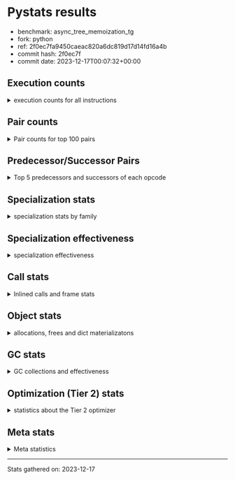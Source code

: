 
# Pystats results

- benchmark: async_tree_memoization_tg
- fork: python
- ref: 2f0ec7fa9450caeac820a6dc819d17d14fd16a4b
- commit hash: 2f0ec7f
- commit date: 2023-12-17T00:07:32+00:00

## Execution counts

<details>
<summary> execution counts for all instructions </summary>

|Name | Count | Self | Cumulative | Miss ratio | 
|---|---:|---:|---:|---:|
| LOAD_FAST | 448,560,176 | 20.3% | 20.3% |  |
| LOAD_ATTR_INSTANCE_VALUE | 129,903,716 | 5.9% | 26.1% |  |
| POP_JUMP_IF_FALSE | 125,142,884 | 5.7% | 31.8% |  |
| RESUME_CHECK | 118,659,788 | 5.4% | 37.1% | 0.0% |
| LOAD_FAST_LOAD_FAST | 107,930,652 | 4.9% | 42.0% |  |
| LOAD_CONST | 97,414,528 | 4.4% | 46.4% |  |
| POP_TOP | 92,185,096 | 4.2% | 50.6% |  |
| STORE_FAST | 83,694,912 | 3.8% | 54.4% |  |
| STORE_ATTR_SLOT | 75,466,692 | 3.4% | 57.8% | 6.2% |
| TO_BOOL_BOOL | 71,264,808 | 3.2% | 61.0% | 0.0% |
| RETURN_VALUE | 69,027,304 | 3.1% | 64.1% |  |
| RETURN_CONST | 57,476,044 | 2.6% | 66.7% |  |
| LOAD_ATTR_METHOD_WITH_VALUES | 55,610,776 | 2.5% | 69.2% |  |
| INTERPRETER_EXIT | 51,855,200 | 2.3% | 71.6% |  |
| LOAD_GLOBAL_MODULE | 50,364,196 | 2.3% | 73.8% |  |
| CALL_PY_EXACT_ARGS | 47,773,288 | 2.2% | 76.0% |  |
| LOAD_ATTR_SLOT | 44,009,712 | 2.0% | 78.0% | 1.6% |
| CALL | 36,221,052 | 1.6% | 79.6% |  |
| LOAD_ATTR_METHOD_NO_DICT | 35,837,988 | 1.6% | 81.2% | 0.0% |
| PUSH_NULL | 34,037,536 | 1.5% | 82.8% |  |
| LOAD_ATTR | 33,614,052 | 1.5% | 84.3% |  |
| POP_JUMP_IF_NOT_NONE | 30,603,752 | 1.4% | 85.7% |  |
| CALL_METHOD_DESCRIPTOR_O | 27,992,892 | 1.3% | 86.9% | 0.0% |
| TO_BOOL_NONE | 26,498,020 | 1.2% | 88.1% | 0.0% |
| LOAD_ATTR_MODULE | 25,375,424 | 1.1% | 89.3% |  |
| COMPARE_OP_INT | 20,232,092 | 0.9% | 90.2% |  |
| CALL_BUILTIN_O | 16,124,632 | 0.7% | 90.9% |  |
| ENTER_EXECUTOR | 15,157,604 | 0.7% | 91.6% |  |
| CALL_METHOD_DESCRIPTOR_NOARGS | 13,811,972 | 0.6% | 92.2% | 0.0% |
| STORE_ATTR_INSTANCE_VALUE | 11,946,640 | 0.5% | 92.8% |  |
| POP_JUMP_IF_NONE | 11,944,720 | 0.5% | 93.3% |  |
| TO_BOOL | 11,204,372 | 0.5% | 93.8% |  |
| CALL_FUNCTION_EX | 10,821,540 | 0.5% | 94.3% |  |
| POP_JUMP_IF_TRUE | 10,450,764 | 0.5% | 94.8% |  |
| RETURN_GENERATOR | 10,449,160 | 0.5% | 95.2% |  |
| CALL_KW | 10,076,780 | 0.5% | 95.7% |  |
| SEND_GEN | 7,833,600 | 0.4% | 96.1% |  |
| BINARY_OP_ADD_INT | 7,464,980 | 0.3% | 96.4% |  |
| END_SEND | 7,088,980 | 0.3% | 96.7% |  |
| GET_AWAITABLE | 7,088,980 | 0.3% | 97.0% |  |
| LOAD_GLOBAL_BUILTIN | 6,703,596 | 0.3% | 97.3% | 0.0% |
| TO_BOOL_LIST | 5,228,256 | 0.2% | 97.6% |  |
| CALL_BOUND_METHOD_EXACT_ARGS | 4,493,320 | 0.2% | 97.8% | 16.9% |
| JUMP_FORWARD | 4,480,556 | 0.2% | 98.0% |  |
| BINARY_OP_SUBTRACT_INT | 4,479,260 | 0.2% | 98.2% |  |
| COMPARE_OP_FLOAT | 4,459,284 | 0.2% | 98.4% |  |
| CALL_ISINSTANCE | 4,459,220 | 0.2% | 98.6% |  |
| CALL_PY_WITH_DEFAULTS | 4,105,120 | 0.2% | 98.8% |  |
| CALL_METHOD_DESCRIPTOR_FAST | 3,362,160 | 0.2% | 98.9% |  |
| JUMP_BACKWARD_NO_INTERRUPT | 2,982,320 | 0.1% | 99.1% |  |
| YIELD_VALUE | 2,982,320 | 0.1% | 99.2% |  |
| SEND | 2,238,780 | 0.1% | 99.3% |  |
| FOR_ITER_RANGE | 1,497,144 | 0.1% | 99.4% |  |
| CALL_BUILTIN_CLASS | 1,495,452 | 0.1% | 99.4% |  |
| NOP | 1,495,304 | 0.1% | 99.5% |  |
| BUILD_LIST | 1,493,944 | 0.1% | 99.6% |  |
| GET_ITER | 750,916 | 0.0% | 99.6% |  |
| IS_OP | 746,880 | 0.0% | 99.6% |  |
| CALL_INTRINSIC_1 | 746,712 | 0.0% | 99.7% |  |
| LIST_EXTEND | 746,712 | 0.0% | 99.7% |  |
| EXIT_INIT_CHECK | 746,580 | 0.0% | 99.7% |  |
| CALL_ALLOC_AND_ENTER_INIT | 746,580 | 0.0% | 99.8% |  |
| BEFORE_ASYNC_WITH | 746,480 | 0.0% | 99.8% |  |
| CALL_BUILTIN_FAST_WITH_KEYWORDS | 746,460 | 0.0% | 99.8% |  |
| LOAD_DEREF | 745,820 | 0.0% | 99.9% |  |
| COPY_FREE_VARS | 745,660 | 0.0% | 99.9% |  |
| LOAD_SUPER_ATTR_METHOD | 745,180 | 0.0% | 99.9% |  |
| BINARY_OP_ADD_FLOAT | 374,092 | 0.0% | 99.9% |  |
| COMPARE_OP | 373,400 | 0.0% | 100.0% |  |
| BUILD_MAP | 372,700 | 0.0% | 100.0% |  |
| CALL_BUILTIN_FAST | 372,520 | 0.0% | 100.0% |  |
| LOAD_GLOBAL | 4,660 | 0.0% | 100.0% |  |
| STORE_ATTR | 3,700 | 0.0% | 100.0% |  |
| FOR_ITER_LIST | 3,684 | 0.0% | 100.0% |  |
| CALL_LEN | 2,684 | 0.0% | 100.0% |  |
| RESUME | 2,040 | 0.0% | 100.0% | 1,517.2% |
| STORE_SUBSCR_DICT | 1,840 | 0.0% | 100.0% |  |
| JUMP_BACKWARD | 1,720 | 0.0% | 100.0% |  |
| COPY | 1,252 | 0.0% | 100.0% |  |
| BINARY_OP | 1,152 | 0.0% | 100.0% |  |
| TO_BOOL_INT | 872 | 0.0% | 100.0% |  |
| CALL_METHOD_DESCRIPTOR_FAST_WITH_KEYWORDS | 692 | 0.0% | 100.0% |  |
| BUILD_TUPLE | 640 | 0.0% | 100.0% |  |
| BINARY_SUBSCR_LIST_INT | 584 | 0.0% | 100.0% |  |
| LOAD_SUPER_ATTR | 460 | 0.0% | 100.0% |  |
| FOR_ITER | 440 | 0.0% | 100.0% |  |
| SWAP | 340 | 0.0% | 100.0% |  |
| MAKE_FUNCTION | 240 | 0.0% | 100.0% |  |
| SET_FUNCTION_ATTRIBUTE | 240 | 0.0% | 100.0% |  |
| CHECK_EXC_MATCH | 180 | 0.0% | 100.0% |  |
| POP_EXCEPT | 180 | 0.0% | 100.0% |  |
| PUSH_EXC_INFO | 180 | 0.0% | 100.0% |  |
| UNPACK_SEQUENCE_TWO_TUPLE | 180 | 0.0% | 100.0% |  |
| UNARY_INVERT | 160 | 0.0% | 100.0% |  |
| UNARY_NOT | 160 | 0.0% | 100.0% |  |
| CONTAINS_OP | 160 | 0.0% | 100.0% |  |
| STORE_FAST_STORE_FAST | 160 | 0.0% | 100.0% |  |
| BINARY_SUBSCR_DICT | 140 | 0.0% | 100.0% |  |
| LOAD_ATTR_CLASS | 140 | 0.0% | 100.0% |  |
| BINARY_SUBSCR | 120 | 0.0% | 100.0% |  |
| UNPACK_SEQUENCE | 120 | 0.0% | 100.0% |  |
| STORE_SUBSCR | 100 | 0.0% | 100.0% |  |
| IMPORT_NAME | 100 | 0.0% | 100.0% |  |
| DICT_MERGE | 80 | 0.0% | 100.0% |  |
| MAKE_CELL | 80 | 0.0% | 100.0% |  |
| RAISE_VARARGS | 80 | 0.0% | 100.0% |  |
| RERAISE | 80 | 0.0% | 100.0% |  |
| BINARY_SUBSCR_GETITEM | 80 | 0.0% | 100.0% |  |
| BINARY_OP_SUBTRACT_FLOAT | 60 | 0.0% | 100.0% |  |
| CALL_TYPE_1 | 60 | 0.0% | 100.0% |  |
| LOAD_ATTR_NONDESCRIPTOR_WITH_VALUES | 60 | 0.0% | 100.0% |  |
| BEFORE_WITH | 40 | 0.0% | 100.0% |  |
| FOR_ITER_TUPLE | 40 | 0.0% | 100.0% |  |
| IMPORT_FROM | 20 | 0.0% | 100.0% |  |
| LOAD_FAST_CHECK | 20 | 0.0% | 100.0% |  |
| STORE_FAST_LOAD_FAST | 20 | 0.0% | 100.0% |  |
| STORE_GLOBAL | 20 | 0.0% | 100.0% |  |
| BINARY_SUBSCR_TUPLE_INT | 20 | 0.0% | 100.0% |  |
| COMPARE_OP_STR | 20 | 0.0% | 100.0% |  |


</details>

## Pair counts

<details>
<summary> Pair counts for top 100 pairs </summary>

|Pair | Count | Self | Cumulative | 
|---|---:|---:|---:|
| LOAD_FAST LOAD_ATTR_INSTANCE_VALUE | 125,422,416 | 5.7% | 5.7% |
| POP_JUMP_IF_FALSE LOAD_FAST | 90,949,172 | 4.1% | 9.8% |
| RESUME_CHECK LOAD_FAST | 89,568,764 | 4.0% | 13.8% |
| TO_BOOL_BOOL POP_JUMP_IF_FALSE | 65,294,188 | 2.9% | 16.8% |
| STORE_FAST LOAD_FAST | 55,248,648 | 2.5% | 19.3% |
| CACHE RESUME_CHECK | 45,510,520 | 2.1% | 21.3% |
| LOAD_FAST LOAD_ATTR_SLOT | 43,623,860 | 2.0% | 23.3% |
| CALL_PY_EXACT_ARGS RESUME_CHECK | 42,548,828 | 1.9% | 25.2% |
| LOAD_FAST_LOAD_FAST STORE_ATTR_SLOT | 42,168,420 | 1.9% | 27.1% |
| LOAD_CONST LOAD_FAST | 41,797,652 | 1.9% | 29.0% |
| LOAD_ATTR_INSTANCE_VALUE TO_BOOL_BOOL | 40,682,804 | 1.8% | 30.8% |
| POP_TOP LOAD_FAST | 39,936,564 | 1.8% | 32.6% |
| LOAD_FAST RETURN_VALUE | 37,891,372 | 1.7% | 34.4% |
| LOAD_FAST LOAD_ATTR_METHOD_WITH_VALUES | 35,457,004 | 1.6% | 36.0% |
| LOAD_FAST STORE_ATTR_SLOT | 33,209,452 | 1.5% | 37.5% |
| LOAD_FAST LOAD_ATTR | 31,731,080 | 1.4% | 38.9% |
| LOAD_ATTR_INSTANCE_VALUE LOAD_ATTR_METHOD_NO_DICT | 31,357,796 | 1.4% | 40.3% |
| LOAD_ATTR_METHOD_WITH_VALUES CALL_PY_EXACT_ARGS | 31,348,032 | 1.4% | 41.7% |
| STORE_ATTR_SLOT LOAD_FAST_LOAD_FAST | 31,347,180 | 1.4% | 43.1% |
| RETURN_CONST INTERPRETER_EXIT | 28,737,780 | 1.3% | 44.4% |
| CALL_METHOD_DESCRIPTOR_O POP_TOP | 27,992,872 | 1.3% | 45.7% |
| LOAD_ATTR_METHOD_NO_DICT LOAD_FAST | 26,875,932 | 1.2% | 46.9% |
| RETURN_CONST POP_TOP | 26,872,664 | 1.2% | 48.1% |
| TO_BOOL_NONE POP_JUMP_IF_FALSE | 26,498,000 | 1.2% | 49.3% |
| LOAD_GLOBAL_MODULE LOAD_ATTR_MODULE | 25,374,304 | 1.1% | 50.5% |
| LOAD_ATTR_MODULE PUSH_NULL | 24,256,004 | 1.1% | 51.6% |
| LOAD_FAST POP_JUMP_IF_NOT_NONE | 23,884,992 | 1.1% | 52.6% |
| LOAD_FAST CALL_METHOD_DESCRIPTOR_O | 23,513,692 | 1.1% | 53.7% |
| STORE_ATTR_SLOT LOAD_CONST | 21,642,900 | 1.0% | 54.7% |
| LOAD_ATTR_SLOT TO_BOOL_NONE | 21,270,100 | 1.0% | 55.6% |
| RETURN_VALUE INTERPRETER_EXIT | 20,505,680 | 0.9% | 56.6% |
| COMPARE_OP_INT POP_JUMP_IF_FALSE | 20,232,092 | 0.9% | 57.5% |
| CALL STORE_FAST | 20,152,260 | 0.9% | 58.4% |
| RESUME_CHECK LOAD_GLOBAL_MODULE | 19,407,252 | 0.9% | 59.3% |
| RETURN_VALUE STORE_FAST | 19,035,272 | 0.9% | 60.1% |
| LOAD_ATTR_METHOD_WITH_VALUES LOAD_FAST_LOAD_FAST | 18,288,000 | 0.8% | 61.0% |
| LOAD_ATTR_INSTANCE_VALUE RETURN_VALUE | 16,419,540 | 0.7% | 61.7% |
| LOAD_FAST CALL_BUILTIN_O | 16,123,980 | 0.7% | 62.4% |
| POP_JUMP_IF_FALSE RETURN_CONST | 16,047,360 | 0.7% | 63.2% |
| CALL_BUILTIN_O STORE_FAST | 15,752,232 | 0.7% | 63.9% |
| LOAD_FAST_LOAD_FAST LOAD_FAST_LOAD_FAST | 15,300,660 | 0.7% | 64.6% |
| PUSH_NULL LOAD_FAST_LOAD_FAST | 14,928,200 | 0.7% | 65.2% |
| POP_TOP ENTER_EXECUTOR | 14,927,200 | 0.7% | 65.9% |
| POP_TOP RETURN_CONST | 14,554,940 | 0.7% | 66.6% |
| LOAD_FAST CALL_PY_EXACT_ARGS | 14,184,784 | 0.6% | 67.2% |
| LOAD_FAST LOAD_CONST | 14,182,852 | 0.6% | 67.8% |
| LOAD_FAST_LOAD_FAST LOAD_CONST | 12,690,400 | 0.6% | 68.4% |
| LOAD_FAST STORE_ATTR_INSTANCE_VALUE | 11,945,020 | 0.5% | 69.0% |
| LOAD_CONST COMPARE_OP_INT | 11,944,712 | 0.5% | 69.5% |
| POP_JUMP_IF_NONE LOAD_FAST | 11,943,920 | 0.5% | 70.0% |
| POP_JUMP_IF_FALSE LOAD_CONST | 11,571,004 | 0.5% | 70.6% |
| POP_TOP LOAD_CONST | 11,570,352 | 0.5% | 71.1% |
| LOAD_CONST STORE_FAST | 11,200,760 | 0.5% | 71.6% |
| LOAD_ATTR_INSTANCE_VALUE TO_BOOL | 11,198,072 | 0.5% | 72.1% |
| LOAD_GLOBAL_MODULE LOAD_FAST | 11,197,900 | 0.5% | 72.6% |
| STORE_ATTR_SLOT LOAD_FAST | 11,194,292 | 0.5% | 73.1% |
| STORE_ATTR_SLOT RETURN_CONST | 11,193,840 | 0.5% | 73.6% |
| LOAD_ATTR_SLOT LOAD_ATTR_METHOD_WITH_VALUES | 11,193,640 | 0.5% | 74.1% |
| RETURN_VALUE TO_BOOL_BOOL | 10,821,860 | 0.5% | 74.6% |
| STORE_FAST RETURN_CONST | 10,450,832 | 0.5% | 75.1% |
| LOAD_FAST_LOAD_FAST LOAD_FAST | 10,449,480 | 0.5% | 75.6% |
| LOAD_FAST_LOAD_FAST CALL | 10,449,200 | 0.5% | 76.0% |
| CALL_FUNCTION_EX POP_TOP | 10,449,160 | 0.5% | 76.5% |
| POP_TOP RESUME_CHECK | 10,449,000 | 0.5% | 77.0% |
| POP_JUMP_IF_TRUE LOAD_FAST | 10,076,960 | 0.5% | 77.4% |
| LOAD_CONST CALL_KW | 10,076,780 | 0.5% | 77.9% |
| POP_JUMP_IF_NOT_NONE LOAD_FAST_LOAD_FAST | 10,076,700 | 0.5% | 78.3% |
| LOAD_ATTR CALL_METHOD_DESCRIPTOR_NOARGS | 10,076,500 | 0.5% | 78.8% |
| CALL_METHOD_DESCRIPTOR_NOARGS TO_BOOL_BOOL | 10,076,460 | 0.5% | 79.2% |
| ENTER_EXECUTOR CALL_FUNCTION_EX | 10,074,588 | 0.5% | 79.7% |
| POP_JUMP_IF_NOT_NONE LOAD_GLOBAL_MODULE | 9,330,500 | 0.4% | 80.1% |
| LOAD_FAST LOAD_GLOBAL_MODULE | 9,310,420 | 0.4% | 80.5% |
| LOAD_FAST PUSH_NULL | 9,033,820 | 0.4% | 80.9% |
| LOAD_ATTR CALL | 8,959,720 | 0.4% | 81.4% |
| STORE_FAST LOAD_FAST_LOAD_FAST | 8,659,540 | 0.4% | 81.7% |
| PUSH_NULL LOAD_FAST | 7,912,204 | 0.4% | 82.1% |
| GET_AWAITABLE LOAD_CONST | 7,088,980 | 0.3% | 82.4% |
| TO_BOOL POP_JUMP_IF_FALSE | 6,719,520 | 0.3% | 82.7% |
| LOAD_FAST POP_JUMP_IF_NONE | 6,718,880 | 0.3% | 83.0% |
| LOAD_ATTR_INSTANCE_VALUE POP_JUMP_IF_NOT_NONE | 6,718,340 | 0.3% | 83.3% |
| PUSH_NULL CALL | 6,345,472 | 0.3% | 83.6% |
| LOAD_ATTR_METHOD_WITH_VALUES LOAD_FAST | 5,973,744 | 0.3% | 83.9% |
| POP_JUMP_IF_NOT_NONE LOAD_FAST | 5,970,732 | 0.3% | 84.2% |
| TO_BOOL_BOOL POP_JUMP_IF_TRUE | 5,970,560 | 0.3% | 84.4% |
| END_SEND POP_TOP | 5,970,200 | 0.3% | 84.7% |
| SEND_GEN POP_TOP | 5,970,060 | 0.3% | 85.0% |
| LOAD_CONST SEND_GEN | 5,969,960 | 0.3% | 85.2% |
| CALL POP_TOP | 5,598,460 | 0.3% | 85.5% |
| TO_BOOL_LIST POP_JUMP_IF_FALSE | 5,228,256 | 0.2% | 85.7% |
| LOAD_ATTR_INSTANCE_VALUE TO_BOOL_LIST | 5,228,156 | 0.2% | 86.0% |
| LOAD_ATTR_INSTANCE_VALUE LOAD_ATTR_METHOD_WITH_VALUES | 5,226,072 | 0.2% | 86.2% |
| STORE_ATTR_INSTANCE_VALUE LOAD_CONST | 5,226,060 | 0.2% | 86.4% |
| LOAD_CONST LOAD_CONST | 5,225,620 | 0.2% | 86.7% |
| LOAD_ATTR_INSTANCE_VALUE POP_JUMP_IF_NONE | 5,225,580 | 0.2% | 86.9% |
| LOAD_ATTR LOAD_FAST | 4,852,420 | 0.2% | 87.1% |
| CALL RESUME_CHECK | 4,851,840 | 0.2% | 87.3% |
| CALL_PY_EXACT_ARGS RETURN_GENERATOR | 4,851,540 | 0.2% | 87.6% |
| RETURN_VALUE END_SEND | 4,851,260 | 0.2% | 87.8% |
| RESUME_CHECK LOAD_GLOBAL_BUILTIN | 4,832,380 | 0.2% | 88.0% |
| LOAD_FAST_LOAD_FAST COMPARE_OP_INT | 4,554,360 | 0.2% | 88.2% |


</details>

## Predecessor/Successor Pairs

<details>
<summary> Top 5 predecessors and successors of each opcode </summary>

### CACHE

<details>
<summary> Successors and predecessors for CACHE </summary>

|Successors | Count | Percentage | 
|---|---:|---:|
| RESUME_CHECK | 45,510,520 | 87.8% |
| POP_TOP | 4,478,960 | 8.6% |
| RETURN_GENERATOR | 1,492,960 | 2.9% |
| COPY_FREE_VARS | 372,420 | 0.7% |
| RESUME | 340 | 0.0% |


</details>

### BEFORE_ASYNC_WITH

<details>
<summary> Successors and predecessors for BEFORE_ASYNC_WITH </summary>

|Predecessors | Count | Percentage | 
|---|---:|---:|
| RETURN_VALUE | 746,460 | 100.0% |
| CALL | 20 | 0.0% |

|Successors | Count | Percentage | 
|---|---:|---:|
| GET_AWAITABLE | 746,480 | 100.0% |


</details>

### BEFORE_WITH

<details>
<summary> Successors and predecessors for BEFORE_WITH </summary>

|Predecessors | Count | Percentage | 
|---|---:|---:|
| LOAD_GLOBAL | 40 | 100.0% |

|Successors | Count | Percentage | 
|---|---:|---:|
| POP_TOP | 40 | 100.0% |


</details>

### BINARY_SUBSCR

<details>
<summary> Successors and predecessors for BINARY_SUBSCR </summary>

|Predecessors | Count | Percentage | 
|---|---:|---:|
| LOAD_CONST | 80 | 66.7% |
| LOAD_FAST | 40 | 33.3% |

|Successors | Count | Percentage | 
|---|---:|---:|
| BINARY_SUBSCR_LIST_INT | 40 | 33.3% |
| PUSH_EXC_INFO | 20 | 16.7% |
| LOAD_ATTR | 20 | 16.7% |
| STORE_FAST | 20 | 16.7% |
| BINARY_SUBSCR_DICT | 20 | 16.7% |


</details>

### CHECK_EXC_MATCH

<details>
<summary> Successors and predecessors for CHECK_EXC_MATCH </summary>

|Predecessors | Count | Percentage | 
|---|---:|---:|
| LOAD_GLOBAL_BUILTIN | 160 | 88.9% |
| LOAD_GLOBAL | 20 | 11.1% |

|Successors | Count | Percentage | 
|---|---:|---:|
| POP_JUMP_IF_FALSE | 180 | 100.0% |


</details>

### END_SEND

<details>
<summary> Successors and predecessors for END_SEND </summary>

|Predecessors | Count | Percentage | 
|---|---:|---:|
| RETURN_VALUE | 4,851,260 | 68.4% |
| RETURN_CONST | 1,118,940 | 15.8% |
| SEND | 1,118,780 | 15.8% |

|Successors | Count | Percentage | 
|---|---:|---:|
| POP_TOP | 5,970,200 | 84.2% |
| STORE_FAST | 746,480 | 10.5% |
| LOAD_FAST | 372,300 | 5.3% |


</details>

### EXIT_INIT_CHECK

<details>
<summary> Successors and predecessors for EXIT_INIT_CHECK </summary>

|Predecessors | Count | Percentage | 
|---|---:|---:|
| RETURN_CONST | 746,580 | 100.0% |

|Successors | Count | Percentage | 
|---|---:|---:|
| RETURN_VALUE | 746,580 | 100.0% |


</details>

### GET_ITER

<details>
<summary> Successors and predecessors for GET_ITER </summary>

|Predecessors | Count | Percentage | 
|---|---:|---:|
| CALL_BUILTIN_CLASS | 748,332 | 99.7% |
| LOAD_FAST | 2,364 | 0.3% |
| CALL_METHOD_DESCRIPTOR_NOARGS | 160 | 0.0% |
| CALL | 60 | 0.0% |

|Successors | Count | Percentage | 
|---|---:|---:|
| FOR_ITER_RANGE | 748,272 | 99.6% |
| FOR_ITER_LIST | 2,304 | 0.3% |
| FOR_ITER | 320 | 0.0% |
| FOR_ITER_TUPLE | 20 | 0.0% |


</details>

### INTERPRETER_EXIT

<details>
<summary> Successors and predecessors for INTERPRETER_EXIT </summary>

|Predecessors | Count | Percentage | 
|---|---:|---:|
| RETURN_CONST | 28,737,780 | 55.4% |
| RETURN_VALUE | 20,505,680 | 39.5% |
| RETURN_GENERATOR | 1,492,960 | 2.9% |
| YIELD_VALUE | 1,118,780 | 2.2% |


</details>

### MAKE_FUNCTION

<details>
<summary> Successors and predecessors for MAKE_FUNCTION </summary>

|Predecessors | Count | Percentage | 
|---|---:|---:|
| LOAD_CONST | 240 | 100.0% |

|Successors | Count | Percentage | 
|---|---:|---:|
| SET_FUNCTION_ATTRIBUTE | 240 | 100.0% |


</details>

### NOP

<details>
<summary> Successors and predecessors for NOP </summary>

|Predecessors | Count | Percentage | 
|---|---:|---:|
| STORE_ATTR_INSTANCE_VALUE | 746,460 | 49.9% |
| RESUME_CHECK | 375,032 | 25.1% |
| STORE_FAST | 372,972 | 24.9% |
| POP_TOP | 400 | 0.0% |
| POP_JUMP_IF_NOT_NONE | 160 | 0.0% |

|Successors | Count | Percentage | 
|---|---:|---:|
| LOAD_FAST | 1,494,744 | 100.0% |
| LOAD_GLOBAL_MODULE | 320 | 0.0% |
| LOAD_DEREF | 80 | 0.0% |
| LOAD_FAST_LOAD_FAST | 80 | 0.0% |
| LOAD_GLOBAL | 80 | 0.0% |


</details>

### POP_EXCEPT

<details>
<summary> Successors and predecessors for POP_EXCEPT </summary>

|Predecessors | Count | Percentage | 
|---|---:|---:|
| SWAP | 100 | 55.6% |
| COPY | 80 | 44.4% |

|Successors | Count | Percentage | 
|---|---:|---:|
| RETURN_VALUE | 100 | 55.6% |
| RERAISE | 80 | 44.4% |


</details>

### POP_TOP

<details>
<summary> Successors and predecessors for POP_TOP </summary>

|Predecessors | Count | Percentage | 
|---|---:|---:|
| CALL_METHOD_DESCRIPTOR_O | 27,992,872 | 30.4% |
| RETURN_CONST | 26,872,664 | 29.2% |
| CALL_FUNCTION_EX | 10,449,160 | 11.3% |
| END_SEND | 5,970,200 | 6.5% |
| SEND_GEN | 5,970,060 | 6.5% |

|Successors | Count | Percentage | 
|---|---:|---:|
| LOAD_FAST | 39,936,564 | 43.3% |
| ENTER_EXECUTOR | 14,927,200 | 16.2% |
| RETURN_CONST | 14,554,940 | 15.8% |
| LOAD_CONST | 11,570,352 | 12.6% |
| RESUME_CHECK | 10,449,000 | 11.3% |


</details>

### PUSH_EXC_INFO

<details>
<summary> Successors and predecessors for PUSH_EXC_INFO </summary>

|Predecessors | Count | Percentage | 
|---|---:|---:|
| RERAISE | 80 | 44.4% |
| BINARY_SUBSCR_DICT | 80 | 44.4% |
| BINARY_SUBSCR | 20 | 11.1% |

|Successors | Count | Percentage | 
|---|---:|---:|
| LOAD_GLOBAL_BUILTIN | 160 | 88.9% |
| LOAD_GLOBAL | 20 | 11.1% |


</details>

### PUSH_NULL

<details>
<summary> Successors and predecessors for PUSH_NULL </summary>

|Predecessors | Count | Percentage | 
|---|---:|---:|
| LOAD_ATTR_MODULE | 24,256,004 | 71.3% |
| LOAD_FAST | 9,033,820 | 26.5% |
| LOAD_ATTR | 747,632 | 2.2% |
| LOAD_DEREF | 80 | 0.0% |

|Successors | Count | Percentage | 
|---|---:|---:|
| LOAD_FAST_LOAD_FAST | 14,928,200 | 43.9% |
| LOAD_FAST | 7,912,204 | 23.2% |
| CALL | 6,345,472 | 18.6% |
| LOAD_CONST | 3,732,720 | 11.0% |
| CALL_ALLOC_AND_ENTER_INIT | 746,480 | 2.2% |


</details>

### RETURN_GENERATOR

<details>
<summary> Successors and predecessors for RETURN_GENERATOR </summary>

|Predecessors | Count | Percentage | 
|---|---:|---:|
| CALL_PY_EXACT_ARGS | 4,851,540 | 46.4% |
| ENTER_EXECUTOR | 3,732,120 | 35.7% |
| CACHE | 1,492,960 | 14.3% |
| CALL_PY_WITH_DEFAULTS | 372,280 | 3.6% |
| CALL | 120 | 0.0% |

|Successors | Count | Percentage | 
|---|---:|---:|
| CALL | 4,478,920 | 42.9% |
| GET_AWAITABLE | 4,477,240 | 42.8% |
| INTERPRETER_EXIT | 1,492,960 | 14.3% |
| CALL_PY_EXACT_ARGS | 40 | 0.0% |


</details>

### RETURN_VALUE

<details>
<summary> Successors and predecessors for RETURN_VALUE </summary>

|Predecessors | Count | Percentage | 
|---|---:|---:|
| LOAD_FAST | 37,891,372 | 54.9% |
| LOAD_ATTR_INSTANCE_VALUE | 16,419,540 | 23.8% |
| COMPARE_OP_FLOAT | 4,458,700 | 6.5% |
| RETURN_VALUE | 3,732,960 | 5.4% |
| BINARY_OP_ADD_INT | 3,732,460 | 5.4% |

|Successors | Count | Percentage | 
|---|---:|---:|
| INTERPRETER_EXIT | 20,505,680 | 29.7% |
| STORE_FAST | 19,035,272 | 27.6% |
| TO_BOOL_BOOL | 10,821,860 | 15.7% |
| END_SEND | 4,851,260 | 7.0% |
| POP_TOP | 4,479,120 | 6.5% |


</details>

### STORE_SUBSCR

<details>
<summary> Successors and predecessors for STORE_SUBSCR </summary>

|Predecessors | Count | Percentage | 
|---|---:|---:|
| LOAD_FAST | 60 | 60.0% |
| LOAD_ATTR | 40 | 40.0% |

|Successors | Count | Percentage | 
|---|---:|---:|
| LOAD_FAST | 40 | 40.0% |
| STORE_SUBSCR_DICT | 40 | 40.0% |
| LOAD_CONST | 20 | 20.0% |


</details>

### TO_BOOL

<details>
<summary> Successors and predecessors for TO_BOOL </summary>

|Predecessors | Count | Percentage | 
|---|---:|---:|
| LOAD_ATTR_INSTANCE_VALUE | 11,198,072 | 99.9% |
| TO_BOOL | 3,760 | 0.0% |
| LOAD_ATTR | 760 | 0.0% |
| RETURN_VALUE | 480 | 0.0% |
| CALL | 300 | 0.0% |

|Successors | Count | Percentage | 
|---|---:|---:|
| POP_JUMP_IF_FALSE | 6,719,520 | 60.0% |
| POP_JUMP_IF_TRUE | 4,479,652 | 40.0% |
| TO_BOOL | 3,760 | 0.0% |
| TO_BOOL_BOOL | 980 | 0.0% |
| TO_BOOL_INT | 160 | 0.0% |


</details>

### UNARY_INVERT

<details>
<summary> Successors and predecessors for UNARY_INVERT </summary>

|Predecessors | Count | Percentage | 
|---|---:|---:|
| BINARY_OP | 80 | 50.0% |
| LOAD_ATTR_MODULE | 60 | 37.5% |
| LOAD_ATTR | 20 | 12.5% |

|Successors | Count | Percentage | 
|---|---:|---:|
| BINARY_OP | 160 | 100.0% |


</details>

### UNARY_NOT

<details>
<summary> Successors and predecessors for UNARY_NOT </summary>

|Predecessors | Count | Percentage | 
|---|---:|---:|
| TO_BOOL_BOOL | 60 | 37.5% |
| TO_BOOL_INT | 60 | 37.5% |
| TO_BOOL | 40 | 25.0% |

|Successors | Count | Percentage | 
|---|---:|---:|
| COPY | 80 | 50.0% |
| STORE_FAST | 80 | 50.0% |


</details>

### BINARY_OP

<details>
<summary> Successors and predecessors for BINARY_OP </summary>

|Predecessors | Count | Percentage | 
|---|---:|---:|
| LOAD_FAST | 232 | 20.1% |
| LOAD_GLOBAL_MODULE | 180 | 15.6% |
| UNARY_INVERT | 160 | 13.9% |
| BINARY_OP | 160 | 13.9% |
| LOAD_CONST | 160 | 13.9% |

|Successors | Count | Percentage | 
|---|---:|---:|
| STORE_FAST | 220 | 19.1% |
| BINARY_OP | 160 | 13.9% |
| COPY | 160 | 13.9% |
| LOAD_GLOBAL_MODULE | 112 | 9.7% |
| UNARY_INVERT | 80 | 6.9% |


</details>

### BUILD_LIST

<details>
<summary> Successors and predecessors for BUILD_LIST </summary>

|Predecessors | Count | Percentage | 
|---|---:|---:|
| STORE_ATTR_INSTANCE_VALUE | 746,680 | 50.0% |
| LOAD_ATTR_SLOT | 374,392 | 25.1% |
| LOAD_FAST | 372,300 | 24.9% |
| STORE_FAST | 512 | 0.0% |
| STORE_ATTR | 40 | 0.0% |

|Successors | Count | Percentage | 
|---|---:|---:|
| LOAD_FAST | 1,493,432 | 100.0% |
| STORE_FAST | 512 | 0.0% |


</details>

### BUILD_MAP

<details>
<summary> Successors and predecessors for BUILD_MAP </summary>

|Predecessors | Count | Percentage | 
|---|---:|---:|
| LOAD_FAST | 372,300 | 99.9% |
| STORE_ATTR_INSTANCE_VALUE | 140 | 0.0% |
| POP_TOP | 80 | 0.0% |
| BUILD_TUPLE | 80 | 0.0% |
| RESUME_CHECK | 60 | 0.0% |

|Successors | Count | Percentage | 
|---|---:|---:|
| CALL_FUNCTION_EX | 372,300 | 99.9% |
| LOAD_FAST | 400 | 0.1% |


</details>

### BUILD_TUPLE

<details>
<summary> Successors and predecessors for BUILD_TUPLE </summary>

|Predecessors | Count | Percentage | 
|---|---:|---:|
| LOAD_FAST | 240 | 37.5% |
| CALL | 80 | 12.5% |
| LOAD_CONST | 80 | 12.5% |
| LOAD_FAST_LOAD_FAST | 80 | 12.5% |
| LOAD_GLOBAL_MODULE | 80 | 12.5% |

|Successors | Count | Percentage | 
|---|---:|---:|
| LOAD_CONST | 240 | 37.5% |
| CALL | 160 | 25.0% |
| RETURN_VALUE | 80 | 12.5% |
| BUILD_MAP | 80 | 12.5% |
| CALL_ISINSTANCE | 40 | 6.2% |


</details>

### CALL

<details>
<summary> Successors and predecessors for CALL </summary>

|Predecessors | Count | Percentage | 
|---|---:|---:|
| LOAD_FAST_LOAD_FAST | 10,449,200 | 28.8% |
| LOAD_ATTR | 8,959,720 | 24.7% |
| PUSH_NULL | 6,345,472 | 17.5% |
| LOAD_ATTR_INSTANCE_VALUE | 4,479,120 | 12.4% |
| RETURN_GENERATOR | 4,478,920 | 12.4% |

|Successors | Count | Percentage | 
|---|---:|---:|
| STORE_FAST | 20,152,260 | 55.6% |
| POP_TOP | 5,598,460 | 15.5% |
| RESUME_CHECK | 4,851,840 | 13.4% |
| CALL_METHOD_DESCRIPTOR_O | 4,479,100 | 12.4% |
| LOAD_FAST | 747,140 | 2.1% |


</details>

### CALL_FUNCTION_EX

<details>
<summary> Successors and predecessors for CALL_FUNCTION_EX </summary>

|Predecessors | Count | Percentage | 
|---|---:|---:|
| ENTER_EXECUTOR | 10,074,588 | 93.1% |
| CALL_INTRINSIC_1 | 374,412 | 3.5% |
| BUILD_MAP | 372,300 | 3.4% |
| DICT_MERGE | 80 | 0.0% |
| LOAD_FAST | 80 | 0.0% |

|Successors | Count | Percentage | 
|---|---:|---:|
| POP_TOP | 10,449,160 | 96.6% |
| STORE_FAST | 372,300 | 3.4% |
| COPY_FREE_VARS | 80 | 0.0% |


</details>

### CALL_INTRINSIC_1

<details>
<summary> Successors and predecessors for CALL_INTRINSIC_1 </summary>

|Predecessors | Count | Percentage | 
|---|---:|---:|
| LIST_EXTEND | 746,712 | 100.0% |

|Successors | Count | Percentage | 
|---|---:|---:|
| CALL_FUNCTION_EX | 374,412 | 50.1% |
| LOAD_CONST | 372,300 | 49.9% |


</details>

### CALL_KW

<details>
<summary> Successors and predecessors for CALL_KW </summary>

|Predecessors | Count | Percentage | 
|---|---:|---:|
| LOAD_CONST | 10,076,780 | 100.0% |

|Successors | Count | Percentage | 
|---|---:|---:|
| STORE_FAST | 4,478,960 | 44.4% |
| RESUME_CHECK | 4,478,940 | 44.4% |
| RETURN_VALUE | 1,118,780 | 11.1% |
| POP_TOP | 80 | 0.0% |
| RESUME | 20 | 0.0% |


</details>

### COMPARE_OP

<details>
<summary> Successors and predecessors for COMPARE_OP </summary>

|Predecessors | Count | Percentage | 
|---|---:|---:|
| LOAD_CONST | 372,600 | 99.8% |
| COMPARE_OP | 320 | 0.1% |
| CALL_BUILTIN_CLASS | 140 | 0.0% |
| LOAD_FAST_LOAD_FAST | 80 | 0.0% |
| LOAD_FAST | 60 | 0.0% |

|Successors | Count | Percentage | 
|---|---:|---:|
| POP_JUMP_IF_FALSE | 372,760 | 99.8% |
| COMPARE_OP | 320 | 0.1% |
| COMPARE_OP_INT | 220 | 0.1% |
| COMPARE_OP_FLOAT | 60 | 0.0% |
| RETURN_VALUE | 20 | 0.0% |


</details>

### CONTAINS_OP

<details>
<summary> Successors and predecessors for CONTAINS_OP </summary>

|Predecessors | Count | Percentage | 
|---|---:|---:|
| LOAD_ATTR_INSTANCE_VALUE | 60 | 37.5% |
| LOAD_GLOBAL_MODULE | 60 | 37.5% |
| LOAD_ATTR | 20 | 12.5% |
| LOAD_GLOBAL | 20 | 12.5% |

|Successors | Count | Percentage | 
|---|---:|---:|
| POP_JUMP_IF_FALSE | 160 | 100.0% |


</details>

### COPY

<details>
<summary> Successors and predecessors for COPY </summary>

|Predecessors | Count | Percentage | 
|---|---:|---:|
| CALL_LEN | 492 | 39.3% |
| BINARY_OP | 160 | 12.8% |
| LOAD_FAST | 160 | 12.8% |
| CALL_BUILTIN_FAST | 140 | 11.2% |
| UNARY_NOT | 80 | 6.4% |

|Successors | Count | Percentage | 
|---|---:|---:|
| TO_BOOL_INT | 552 | 44.1% |
| TO_BOOL | 240 | 19.2% |
| TO_BOOL_BOOL | 200 | 16.0% |
| POP_EXCEPT | 80 | 6.4% |
| LOAD_ATTR | 80 | 6.4% |


</details>

### COPY_FREE_VARS

<details>
<summary> Successors and predecessors for COPY_FREE_VARS </summary>

|Predecessors | Count | Percentage | 
|---|---:|---:|
| CALL_PY_EXACT_ARGS | 372,920 | 50.0% |
| CACHE | 372,420 | 49.9% |
| CALL | 180 | 0.0% |
| CALL_FUNCTION_EX | 80 | 0.0% |
| CALL_ALLOC_AND_ENTER_INIT | 60 | 0.0% |

|Successors | Count | Percentage | 
|---|---:|---:|
| RESUME_CHECK | 745,260 | 99.9% |
| RESUME | 240 | 0.0% |
| RETURN_GENERATOR | 80 | 0.0% |
| MAKE_CELL | 80 | 0.0% |


</details>

### DICT_MERGE

<details>
<summary> Successors and predecessors for DICT_MERGE </summary>

|Predecessors | Count | Percentage | 
|---|---:|---:|
| LOAD_FAST | 80 | 100.0% |

|Successors | Count | Percentage | 
|---|---:|---:|
| CALL_FUNCTION_EX | 80 | 100.0% |


</details>

### ENTER_EXECUTOR

<details>
<summary> Successors and predecessors for ENTER_EXECUTOR </summary>

|Predecessors | Count | Percentage | 
|---|---:|---:|
| POP_TOP | 14,927,200 | 98.5% |
| POP_JUMP_IF_FALSE | 230,304 | 1.5% |
| JUMP_BACKWARD | 100 | 0.0% |

|Successors | Count | Percentage | 
|---|---:|---:|
| CALL_FUNCTION_EX | 10,074,588 | 66.5% |
| RETURN_GENERATOR | 3,732,120 | 24.6% |
| FOR_ITER_RANGE | 748,232 | 4.9% |
| LOAD_ATTR_SLOT | 372,300 | 2.5% |
| RETURN_VALUE | 178,640 | 1.2% |


</details>

### FOR_ITER

<details>
<summary> Successors and predecessors for FOR_ITER </summary>

|Predecessors | Count | Percentage | 
|---|---:|---:|
| GET_ITER | 320 | 72.7% |
| FOR_ITER | 80 | 18.2% |
| JUMP_BACKWARD | 40 | 9.1% |

|Successors | Count | Percentage | 
|---|---:|---:|
| RETURN_CONST | 120 | 27.3% |
| LOAD_FAST | 100 | 22.7% |
| FOR_ITER | 80 | 18.2% |
| FOR_ITER_LIST | 60 | 13.6% |
| STORE_FAST | 40 | 9.1% |


</details>

### GET_AWAITABLE

<details>
<summary> Successors and predecessors for GET_AWAITABLE </summary>

|Predecessors | Count | Percentage | 
|---|---:|---:|
| RETURN_GENERATOR | 4,477,240 | 63.2% |
| BEFORE_ASYNC_WITH | 746,480 | 10.5% |
| CALL_BOUND_METHOD_EXACT_ARGS | 746,460 | 10.5% |
| LOAD_ATTR_INSTANCE_VALUE | 746,460 | 10.5% |
| LOAD_FAST | 372,300 | 5.3% |

|Successors | Count | Percentage | 
|---|---:|---:|
| LOAD_CONST | 7,088,980 | 100.0% |


</details>

### IMPORT_FROM

<details>
<summary> Successors and predecessors for IMPORT_FROM </summary>

|Predecessors | Count | Percentage | 
|---|---:|---:|
| IMPORT_NAME | 20 | 100.0% |

|Successors | Count | Percentage | 
|---|---:|---:|
| STORE_FAST | 20 | 100.0% |


</details>

### IMPORT_NAME

<details>
<summary> Successors and predecessors for IMPORT_NAME </summary>

|Predecessors | Count | Percentage | 
|---|---:|---:|
| LOAD_CONST | 100 | 100.0% |

|Successors | Count | Percentage | 
|---|---:|---:|
| STORE_FAST | 80 | 80.0% |
| IMPORT_FROM | 20 | 20.0% |


</details>

### IS_OP

<details>
<summary> Successors and predecessors for IS_OP </summary>

|Predecessors | Count | Percentage | 
|---|---:|---:|
| LOAD_ATTR_MODULE | 746,460 | 99.9% |
| LOAD_CONST | 400 | 0.1% |
| LOAD_ATTR | 20 | 0.0% |

|Successors | Count | Percentage | 
|---|---:|---:|
| POP_JUMP_IF_FALSE | 746,480 | 99.9% |
| RETURN_VALUE | 400 | 0.1% |


</details>

### JUMP_BACKWARD

<details>
<summary> Successors and predecessors for JUMP_BACKWARD </summary>

|Predecessors | Count | Percentage | 
|---|---:|---:|
| POP_JUMP_IF_FALSE | 1,040 | 60.5% |
| POP_TOP | 680 | 39.5% |

|Successors | Count | Percentage | 
|---|---:|---:|
| LOAD_FAST | 980 | 57.0% |
| FOR_ITER_RANGE | 600 | 34.9% |
| ENTER_EXECUTOR | 100 | 5.8% |
| FOR_ITER | 40 | 2.3% |


</details>

### JUMP_BACKWARD_NO_INTERRUPT

<details>
<summary> Successors and predecessors for JUMP_BACKWARD_NO_INTERRUPT </summary>

|Predecessors | Count | Percentage | 
|---|---:|---:|
| RESUME_CHECK | 2,982,160 | 100.0% |
| RESUME | 160 | 0.0% |

|Successors | Count | Percentage | 
|---|---:|---:|
| SEND_GEN | 1,863,500 | 62.5% |
| SEND | 1,118,820 | 37.5% |


</details>

### JUMP_FORWARD

<details>
<summary> Successors and predecessors for JUMP_FORWARD </summary>

|Predecessors | Count | Percentage | 
|---|---:|---:|
| STORE_FAST | 4,480,304 | 100.0% |
| POP_JUMP_IF_FALSE | 152 | 0.0% |
| POP_TOP | 100 | 0.0% |

|Successors | Count | Percentage | 
|---|---:|---:|
| LOAD_FAST | 4,479,872 | 100.0% |
| LOAD_GLOBAL_BUILTIN | 544 | 0.0% |
| NOP | 80 | 0.0% |
| LOAD_GLOBAL | 40 | 0.0% |
| LOAD_FAST_CHECK | 20 | 0.0% |


</details>

### LIST_EXTEND

<details>
<summary> Successors and predecessors for LIST_EXTEND </summary>

|Predecessors | Count | Percentage | 
|---|---:|---:|
| LOAD_ATTR_SLOT | 374,392 | 50.1% |
| LOAD_FAST | 372,300 | 49.9% |
| LOAD_ATTR | 20 | 0.0% |

|Successors | Count | Percentage | 
|---|---:|---:|
| CALL_INTRINSIC_1 | 746,712 | 100.0% |


</details>

### LOAD_ATTR

<details>
<summary> Successors and predecessors for LOAD_ATTR </summary>

|Predecessors | Count | Percentage | 
|---|---:|---:|
| LOAD_FAST | 31,731,080 | 94.4% |
| LOAD_ATTR_INSTANCE_VALUE | 1,493,560 | 4.4% |
| LOAD_ATTR_SLOT | 374,512 | 1.1% |
| LOAD_ATTR | 12,040 | 0.0% |
| LOAD_GLOBAL_MODULE | 1,000 | 0.0% |

|Successors | Count | Percentage | 
|---|---:|---:|
| CALL_METHOD_DESCRIPTOR_NOARGS | 10,076,500 | 30.0% |
| CALL | 8,959,720 | 26.7% |
| LOAD_FAST | 4,852,420 | 14.4% |
| TO_BOOL_NONE | 4,478,920 | 13.3% |
| STORE_FAST | 3,732,640 | 11.1% |


</details>

### LOAD_CONST

<details>
<summary> Successors and predecessors for LOAD_CONST </summary>

|Predecessors | Count | Percentage | 
|---|---:|---:|
| STORE_ATTR_SLOT | 21,642,900 | 22.2% |
| LOAD_FAST | 14,182,852 | 14.6% |
| LOAD_FAST_LOAD_FAST | 12,690,400 | 13.0% |
| POP_JUMP_IF_FALSE | 11,571,004 | 11.9% |
| POP_TOP | 11,570,352 | 11.9% |

|Successors | Count | Percentage | 
|---|---:|---:|
| LOAD_FAST | 41,797,652 | 42.9% |
| COMPARE_OP_INT | 11,944,712 | 12.3% |
| STORE_FAST | 11,200,760 | 11.5% |
| CALL_KW | 10,076,780 | 10.3% |
| SEND_GEN | 5,969,960 | 6.1% |


</details>

### LOAD_DEREF

<details>
<summary> Successors and predecessors for LOAD_DEREF </summary>

|Predecessors | Count | Percentage | 
|---|---:|---:|
| LOAD_GLOBAL_BUILTIN | 745,180 | 99.9% |
| LOAD_GLOBAL | 240 | 0.0% |
| STORE_FAST | 160 | 0.0% |
| NOP | 80 | 0.0% |
| LOAD_ATTR_METHOD_NO_DICT | 80 | 0.0% |

|Successors | Count | Percentage | 
|---|---:|---:|
| LOAD_FAST | 745,420 | 99.9% |
| LOAD_CONST | 160 | 0.0% |
| PUSH_NULL | 80 | 0.0% |
| POP_JUMP_IF_NOT_NONE | 80 | 0.0% |
| STORE_FAST | 80 | 0.0% |


</details>

### LOAD_FAST

<details>
<summary> Successors and predecessors for LOAD_FAST </summary>

|Predecessors | Count | Percentage | 
|---|---:|---:|
| POP_JUMP_IF_FALSE | 90,949,172 | 20.3% |
| RESUME_CHECK | 89,568,764 | 20.0% |
| STORE_FAST | 55,248,648 | 12.3% |
| LOAD_CONST | 41,797,652 | 9.3% |
| POP_TOP | 39,936,564 | 8.9% |

|Successors | Count | Percentage | 
|---|---:|---:|
| LOAD_ATTR_INSTANCE_VALUE | 125,422,416 | 28.0% |
| LOAD_ATTR_SLOT | 43,623,860 | 9.7% |
| RETURN_VALUE | 37,891,372 | 8.4% |
| LOAD_ATTR_METHOD_WITH_VALUES | 35,457,004 | 7.9% |
| STORE_ATTR_SLOT | 33,209,452 | 7.4% |


</details>

### LOAD_FAST_CHECK

<details>
<summary> Successors and predecessors for LOAD_FAST_CHECK </summary>

|Predecessors | Count | Percentage | 
|---|---:|---:|
| JUMP_FORWARD | 20 | 100.0% |

|Successors | Count | Percentage | 
|---|---:|---:|
| SWAP | 20 | 100.0% |


</details>

### LOAD_FAST_LOAD_FAST

<details>
<summary> Successors and predecessors for LOAD_FAST_LOAD_FAST </summary>

|Predecessors | Count | Percentage | 
|---|---:|---:|
| STORE_ATTR_SLOT | 31,347,180 | 29.0% |
| LOAD_ATTR_METHOD_WITH_VALUES | 18,288,000 | 16.9% |
| LOAD_FAST_LOAD_FAST | 15,300,660 | 14.2% |
| PUSH_NULL | 14,928,200 | 13.8% |
| POP_JUMP_IF_NOT_NONE | 10,076,700 | 9.3% |

|Successors | Count | Percentage | 
|---|---:|---:|
| STORE_ATTR_SLOT | 42,168,420 | 39.1% |
| LOAD_FAST_LOAD_FAST | 15,300,660 | 14.2% |
| LOAD_CONST | 12,690,400 | 11.8% |
| LOAD_FAST | 10,449,480 | 9.7% |
| CALL | 10,449,200 | 9.7% |


</details>

### LOAD_GLOBAL

<details>
<summary> Successors and predecessors for LOAD_GLOBAL </summary>

|Predecessors | Count | Percentage | 
|---|---:|---:|
| RESUME | 600 | 12.9% |
| RESUME_CHECK | 580 | 12.4% |
| LOAD_FAST | 540 | 11.6% |
| POP_TOP | 500 | 10.7% |
| POP_JUMP_IF_FALSE | 460 | 9.9% |

|Successors | Count | Percentage | 
|---|---:|---:|
| LOAD_GLOBAL_MODULE | 1,600 | 34.3% |
| LOAD_ATTR | 980 | 21.0% |
| LOAD_GLOBAL_BUILTIN | 660 | 14.2% |
| LOAD_FAST | 400 | 8.6% |
| CALL | 300 | 6.4% |


</details>

### LOAD_SUPER_ATTR

<details>
<summary> Successors and predecessors for LOAD_SUPER_ATTR </summary>

|Predecessors | Count | Percentage | 
|---|---:|---:|
| LOAD_FAST | 460 | 100.0% |

|Successors | Count | Percentage | 
|---|---:|---:|
| LOAD_SUPER_ATTR_METHOD | 220 | 47.8% |
| CALL | 140 | 30.4% |
| LOAD_FAST | 60 | 13.0% |
| LOAD_FAST_LOAD_FAST | 40 | 8.7% |


</details>

### MAKE_CELL

<details>
<summary> Successors and predecessors for MAKE_CELL </summary>

|Predecessors | Count | Percentage | 
|---|---:|---:|
| COPY_FREE_VARS | 80 | 100.0% |

|Successors | Count | Percentage | 
|---|---:|---:|
| RESUME_CHECK | 60 | 75.0% |
| RESUME | 20 | 25.0% |


</details>

### POP_JUMP_IF_FALSE

<details>
<summary> Successors and predecessors for POP_JUMP_IF_FALSE </summary>

|Predecessors | Count | Percentage | 
|---|---:|---:|
| TO_BOOL_BOOL | 65,294,188 | 52.2% |
| TO_BOOL_NONE | 26,498,000 | 21.2% |
| COMPARE_OP_INT | 20,232,092 | 16.2% |
| TO_BOOL | 6,719,520 | 5.4% |
| TO_BOOL_LIST | 5,228,256 | 4.2% |

|Successors | Count | Percentage | 
|---|---:|---:|
| LOAD_FAST | 90,949,172 | 72.7% |
| RETURN_CONST | 16,047,360 | 12.8% |
| LOAD_CONST | 11,571,004 | 9.2% |
| LOAD_FAST_LOAD_FAST | 4,104,880 | 3.3% |
| LOAD_GLOBAL_MODULE | 2,236,112 | 1.8% |


</details>

### POP_JUMP_IF_NONE

<details>
<summary> Successors and predecessors for POP_JUMP_IF_NONE </summary>

|Predecessors | Count | Percentage | 
|---|---:|---:|
| LOAD_FAST | 6,718,880 | 56.2% |
| LOAD_ATTR_INSTANCE_VALUE | 5,225,580 | 43.7% |
| CALL | 160 | 0.0% |
| LOAD_ATTR | 100 | 0.0% |

|Successors | Count | Percentage | 
|---|---:|---:|
| LOAD_FAST | 11,943,920 | 100.0% |
| RETURN_CONST | 480 | 0.0% |
| LOAD_GLOBAL | 100 | 0.0% |
| LOAD_GLOBAL_BUILTIN | 100 | 0.0% |
| LOAD_FAST_LOAD_FAST | 80 | 0.0% |


</details>

### POP_JUMP_IF_NOT_NONE

<details>
<summary> Successors and predecessors for POP_JUMP_IF_NOT_NONE </summary>

|Predecessors | Count | Percentage | 
|---|---:|---:|
| LOAD_FAST | 23,884,992 | 78.0% |
| LOAD_ATTR_INSTANCE_VALUE | 6,718,340 | 22.0% |
| LOAD_GLOBAL_MODULE | 220 | 0.0% |
| LOAD_ATTR | 80 | 0.0% |
| LOAD_DEREF | 80 | 0.0% |

|Successors | Count | Percentage | 
|---|---:|---:|
| LOAD_FAST_LOAD_FAST | 10,076,700 | 32.9% |
| LOAD_GLOBAL_MODULE | 9,330,500 | 30.5% |
| LOAD_FAST | 5,970,732 | 19.5% |
| RETURN_CONST | 4,478,880 | 14.6% |
| LOAD_CONST | 746,500 | 2.4% |


</details>

### POP_JUMP_IF_TRUE

<details>
<summary> Successors and predecessors for POP_JUMP_IF_TRUE </summary>

|Predecessors | Count | Percentage | 
|---|---:|---:|
| TO_BOOL_BOOL | 5,970,560 | 57.1% |
| TO_BOOL | 4,479,652 | 42.9% |
| TO_BOOL_INT | 552 | 0.0% |

|Successors | Count | Percentage | 
|---|---:|---:|
| LOAD_FAST | 10,076,960 | 96.4% |
| LOAD_CONST | 372,892 | 3.6% |
| STORE_FAST | 512 | 0.0% |
| LOAD_GLOBAL_BUILTIN | 100 | 0.0% |
| POP_TOP | 80 | 0.0% |


</details>

### RAISE_VARARGS

<details>
<summary> Successors and predecessors for RAISE_VARARGS </summary>

|Predecessors | Count | Percentage | 
|---|---:|---:|
| LOAD_CONST | 80 | 100.0% |

|Successors | Count | Percentage | 
|---|---:|---:|
| COPY | 80 | 100.0% |


</details>

### RERAISE

<details>
<summary> Successors and predecessors for RERAISE </summary>

|Predecessors | Count | Percentage | 
|---|---:|---:|
| POP_EXCEPT | 80 | 100.0% |

|Successors | Count | Percentage | 
|---|---:|---:|
| PUSH_EXC_INFO | 80 | 100.0% |


</details>

### RETURN_CONST

<details>
<summary> Successors and predecessors for RETURN_CONST </summary>

|Predecessors | Count | Percentage | 
|---|---:|---:|
| POP_JUMP_IF_FALSE | 16,047,360 | 27.9% |
| POP_TOP | 14,554,940 | 25.3% |
| STORE_ATTR_SLOT | 11,193,840 | 19.5% |
| STORE_FAST | 10,450,832 | 18.2% |
| POP_JUMP_IF_NOT_NONE | 4,478,880 | 7.8% |

|Successors | Count | Percentage | 
|---|---:|---:|
| INTERPRETER_EXIT | 28,737,780 | 50.0% |
| POP_TOP | 26,872,664 | 46.8% |
| END_SEND | 1,118,940 | 1.9% |
| EXIT_INIT_CHECK | 746,580 | 1.3% |
| TO_BOOL | 40 | 0.0% |


</details>

### SEND

<details>
<summary> Successors and predecessors for SEND </summary>

|Predecessors | Count | Percentage | 
|---|---:|---:|
| LOAD_CONST | 1,119,020 | 50.0% |
| JUMP_BACKWARD_NO_INTERRUPT | 1,118,820 | 50.0% |
| SEND | 940 | 0.0% |

|Successors | Count | Percentage | 
|---|---:|---:|
| END_SEND | 1,118,780 | 50.0% |
| YIELD_VALUE | 1,118,780 | 50.0% |
| SEND | 940 | 0.0% |
| POP_TOP | 140 | 0.0% |
| SEND_GEN | 140 | 0.0% |


</details>

### SET_FUNCTION_ATTRIBUTE

<details>
<summary> Successors and predecessors for SET_FUNCTION_ATTRIBUTE </summary>

|Predecessors | Count | Percentage | 
|---|---:|---:|
| MAKE_FUNCTION | 240 | 100.0% |

|Successors | Count | Percentage | 
|---|---:|---:|
| STORE_FAST | 240 | 100.0% |


</details>

### STORE_ATTR

<details>
<summary> Successors and predecessors for STORE_ATTR </summary>

|Predecessors | Count | Percentage | 
|---|---:|---:|
| LOAD_FAST | 2,860 | 77.3% |
| LOAD_FAST_LOAD_FAST | 340 | 9.2% |
| LOAD_ATTR_INSTANCE_VALUE | 280 | 7.6% |
| STORE_ATTR | 100 | 2.7% |
| SWAP | 80 | 2.2% |

|Successors | Count | Percentage | 
|---|---:|---:|
| STORE_ATTR_INSTANCE_VALUE | 1,280 | 34.6% |
| LOAD_FAST | 620 | 16.8% |
| LOAD_CONST | 520 | 14.1% |
| RETURN_CONST | 520 | 14.1% |
| STORE_ATTR_SLOT | 340 | 9.2% |


</details>

### STORE_FAST

<details>
<summary> Successors and predecessors for STORE_FAST </summary>

|Predecessors | Count | Percentage | 
|---|---:|---:|
| CALL | 20,152,260 | 24.1% |
| RETURN_VALUE | 19,035,272 | 22.7% |
| CALL_BUILTIN_O | 15,752,232 | 18.8% |
| LOAD_CONST | 11,200,760 | 13.4% |
| CALL_KW | 4,478,960 | 5.4% |

|Successors | Count | Percentage | 
|---|---:|---:|
| LOAD_FAST | 55,248,648 | 66.0% |
| RETURN_CONST | 10,450,832 | 12.5% |
| LOAD_FAST_LOAD_FAST | 8,659,540 | 10.3% |
| JUMP_FORWARD | 4,480,304 | 5.4% |
| LOAD_GLOBAL_MODULE | 3,732,640 | 4.5% |


</details>

### STORE_FAST_LOAD_FAST

<details>
<summary> Successors and predecessors for STORE_FAST_LOAD_FAST </summary>

|Predecessors | Count | Percentage | 
|---|---:|---:|
| COPY | 20 | 100.0% |

|Successors | Count | Percentage | 
|---|---:|---:|
| LOAD_ATTR | 20 | 100.0% |


</details>

### STORE_FAST_STORE_FAST

<details>
<summary> Successors and predecessors for STORE_FAST_STORE_FAST </summary>

|Predecessors | Count | Percentage | 
|---|---:|---:|
| UNPACK_SEQUENCE_TWO_TUPLE | 120 | 75.0% |
| UNPACK_SEQUENCE | 40 | 25.0% |

|Successors | Count | Percentage | 
|---|---:|---:|
| LOAD_FAST | 80 | 50.0% |
| LOAD_GLOBAL | 40 | 25.0% |
| LOAD_GLOBAL_MODULE | 40 | 25.0% |


</details>

### STORE_GLOBAL

<details>
<summary> Successors and predecessors for STORE_GLOBAL </summary>

|Predecessors | Count | Percentage | 
|---|---:|---:|
| CALL | 20 | 100.0% |

|Successors | Count | Percentage | 
|---|---:|---:|
| LOAD_CONST | 20 | 100.0% |


</details>

### SWAP

<details>
<summary> Successors and predecessors for SWAP </summary>

|Predecessors | Count | Percentage | 
|---|---:|---:|
| LOAD_ATTR | 80 | 23.5% |
| LOAD_FAST | 80 | 23.5% |
| BINARY_OP_ADD_INT | 60 | 17.6% |
| BINARY_OP_SUBTRACT_INT | 60 | 17.6% |
| BINARY_OP | 40 | 11.8% |

|Successors | Count | Percentage | 
|---|---:|---:|
| POP_EXCEPT | 100 | 29.4% |
| STORE_ATTR | 80 | 23.5% |
| STORE_FAST | 80 | 23.5% |
| STORE_ATTR_INSTANCE_VALUE | 80 | 23.5% |


</details>

### UNPACK_SEQUENCE

<details>
<summary> Successors and predecessors for UNPACK_SEQUENCE </summary>

|Predecessors | Count | Percentage | 
|---|---:|---:|
| RETURN_VALUE | 40 | 33.3% |
| CALL | 40 | 33.3% |
| STORE_FAST | 40 | 33.3% |

|Successors | Count | Percentage | 
|---|---:|---:|
| UNPACK_SEQUENCE_TWO_TUPLE | 60 | 50.0% |
| STORE_FAST_STORE_FAST | 40 | 33.3% |
| LOAD_FAST | 20 | 16.7% |


</details>

### YIELD_VALUE

<details>
<summary> Successors and predecessors for YIELD_VALUE </summary>

|Predecessors | Count | Percentage | 
|---|---:|---:|
| YIELD_VALUE | 1,863,540 | 62.5% |
| SEND | 1,118,780 | 37.5% |

|Successors | Count | Percentage | 
|---|---:|---:|
| YIELD_VALUE | 1,863,540 | 62.5% |
| INTERPRETER_EXIT | 1,118,780 | 37.5% |


</details>

### RESUME

<details>
<summary> Successors and predecessors for RESUME </summary>

|Predecessors | Count | Percentage | 
|---|---:|---:|
| CALL | 1,160 | 56.9% |
| CACHE | 340 | 16.7% |
| COPY_FREE_VARS | 240 | 11.8% |
| POP_TOP | 160 | 7.8% |
| SEND_GEN | 100 | 4.9% |

|Successors | Count | Percentage | 
|---|---:|---:|
| LOAD_FAST | 960 | 47.1% |
| LOAD_GLOBAL | 600 | 29.4% |
| JUMP_BACKWARD_NO_INTERRUPT | 160 | 7.8% |
| LOAD_CONST | 140 | 6.9% |
| NOP | 100 | 4.9% |


</details>

### BINARY_OP_ADD_FLOAT

<details>
<summary> Successors and predecessors for BINARY_OP_ADD_FLOAT </summary>

|Predecessors | Count | Percentage | 
|---|---:|---:|
| LOAD_FAST | 372,260 | 99.5% |
| LOAD_ATTR_INSTANCE_VALUE | 1,792 | 0.5% |
| BINARY_OP | 40 | 0.0% |

|Successors | Count | Percentage | 
|---|---:|---:|
| LOAD_FAST | 372,280 | 99.5% |
| STORE_FAST | 1,812 | 0.5% |


</details>

### BINARY_OP_ADD_INT

<details>
<summary> Successors and predecessors for BINARY_OP_ADD_INT </summary>

|Predecessors | Count | Percentage | 
|---|---:|---:|
| LOAD_CONST | 3,732,480 | 50.0% |
| RETURN_VALUE | 3,732,440 | 50.0% |
| BINARY_OP | 60 | 0.0% |

|Successors | Count | Percentage | 
|---|---:|---:|
| RETURN_VALUE | 3,732,460 | 50.0% |
| CALL_PY_WITH_DEFAULTS | 3,732,440 | 50.0% |
| SWAP | 60 | 0.0% |
| CALL | 20 | 0.0% |


</details>

### BINARY_OP_SUBTRACT_FLOAT

<details>
<summary> Successors and predecessors for BINARY_OP_SUBTRACT_FLOAT </summary>

|Predecessors | Count | Percentage | 
|---|---:|---:|
| LOAD_FAST | 40 | 66.7% |
| BINARY_OP | 20 | 33.3% |

|Successors | Count | Percentage | 
|---|---:|---:|
| STORE_FAST | 60 | 100.0% |


</details>

### BINARY_OP_SUBTRACT_INT

<details>
<summary> Successors and predecessors for BINARY_OP_SUBTRACT_INT </summary>

|Predecessors | Count | Percentage | 
|---|---:|---:|
| LOAD_FAST_LOAD_FAST | 3,732,440 | 83.3% |
| LOAD_CONST | 746,760 | 16.7% |
| BINARY_OP | 60 | 0.0% |

|Successors | Count | Percentage | 
|---|---:|---:|
| STORE_FAST | 3,732,460 | 83.3% |
| CALL_PY_EXACT_ARGS | 746,720 | 16.7% |
| SWAP | 60 | 0.0% |
| CALL | 20 | 0.0% |


</details>

### BINARY_SUBSCR_DICT

<details>
<summary> Successors and predecessors for BINARY_SUBSCR_DICT </summary>

|Predecessors | Count | Percentage | 
|---|---:|---:|
| RETURN_VALUE | 80 | 57.1% |
| LOAD_FAST | 40 | 28.6% |
| BINARY_SUBSCR | 20 | 14.3% |

|Successors | Count | Percentage | 
|---|---:|---:|
| PUSH_EXC_INFO | 80 | 57.1% |
| RETURN_VALUE | 60 | 42.9% |


</details>

### BINARY_SUBSCR_GETITEM

<details>
<summary> Successors and predecessors for BINARY_SUBSCR_GETITEM </summary>

|Predecessors | Count | Percentage | 
|---|---:|---:|
| LOAD_FAST_LOAD_FAST | 80 | 100.0% |

|Successors | Count | Percentage | 
|---|---:|---:|
| RESUME_CHECK | 80 | 100.0% |


</details>

### BINARY_SUBSCR_LIST_INT

<details>
<summary> Successors and predecessors for BINARY_SUBSCR_LIST_INT </summary>

|Predecessors | Count | Percentage | 
|---|---:|---:|
| LOAD_CONST | 544 | 93.2% |
| BINARY_SUBSCR | 40 | 6.8% |

|Successors | Count | Percentage | 
|---|---:|---:|
| STORE_FAST | 452 | 77.4% |
| LOAD_ATTR_SLOT | 112 | 19.2% |
| LOAD_ATTR | 20 | 3.4% |


</details>

### BINARY_SUBSCR_TUPLE_INT

<details>
<summary> Successors and predecessors for BINARY_SUBSCR_TUPLE_INT </summary>

|Predecessors | Count | Percentage | 
|---|---:|---:|
| LOAD_CONST | 20 | 100.0% |

|Successors | Count | Percentage | 
|---|---:|---:|
| RETURN_VALUE | 20 | 100.0% |


</details>

### CALL_ALLOC_AND_ENTER_INIT

<details>
<summary> Successors and predecessors for CALL_ALLOC_AND_ENTER_INIT </summary>

|Predecessors | Count | Percentage | 
|---|---:|---:|
| PUSH_NULL | 746,480 | 100.0% |
| CALL | 60 | 0.0% |
| LOAD_FAST | 40 | 0.0% |

|Successors | Count | Percentage | 
|---|---:|---:|
| RESUME_CHECK | 746,520 | 100.0% |
| COPY_FREE_VARS | 60 | 0.0% |


</details>

### CALL_BOUND_METHOD_EXACT_ARGS

<details>
<summary> Successors and predecessors for CALL_BOUND_METHOD_EXACT_ARGS </summary>

|Predecessors | Count | Percentage | 
|---|---:|---:|
| LOAD_CONST | 4,478,880 | 99.7% |
| CALL_BOUND_METHOD_EXACT_ARGS | 14,340 | 0.3% |
| CALL | 60 | 0.0% |
| PUSH_NULL | 40 | 0.0% |

|Successors | Count | Percentage | 
|---|---:|---:|
| RESUME_CHECK | 3,732,460 | 83.1% |
| GET_AWAITABLE | 746,460 | 16.6% |
| CALL_BOUND_METHOD_EXACT_ARGS | 14,340 | 0.3% |
| RETURN_GENERATOR | 60 | 0.0% |


</details>

### CALL_BUILTIN_CLASS

<details>
<summary> Successors and predecessors for CALL_BUILTIN_CLASS </summary>

|Predecessors | Count | Percentage | 
|---|---:|---:|
| LOAD_GLOBAL_BUILTIN | 746,660 | 49.9% |
| LOAD_GLOBAL_MODULE | 746,440 | 49.9% |
| LOAD_FAST | 1,972 | 0.1% |
| CALL | 180 | 0.0% |
| LOAD_ATTR_INSTANCE_VALUE | 160 | 0.0% |

|Successors | Count | Percentage | 
|---|---:|---:|
| GET_ITER | 748,332 | 50.0% |
| LOAD_FAST | 746,700 | 49.9% |
| COMPARE_OP | 140 | 0.0% |
| LOAD_GLOBAL_BUILTIN | 120 | 0.0% |
| STORE_FAST | 80 | 0.0% |


</details>

### CALL_BUILTIN_FAST

<details>
<summary> Successors and predecessors for CALL_BUILTIN_FAST </summary>

|Predecessors | Count | Percentage | 
|---|---:|---:|
| LOAD_FAST | 372,260 | 99.9% |
| LOAD_CONST | 180 | 0.0% |
| CALL | 60 | 0.0% |
| LOAD_FAST_LOAD_FAST | 20 | 0.0% |

|Successors | Count | Percentage | 
|---|---:|---:|
| POP_TOP | 372,280 | 99.9% |
| COPY | 140 | 0.0% |
| TO_BOOL_BOOL | 80 | 0.0% |
| TO_BOOL | 20 | 0.0% |


</details>

### CALL_BUILTIN_FAST_WITH_KEYWORDS

<details>
<summary> Successors and predecessors for CALL_BUILTIN_FAST_WITH_KEYWORDS </summary>

|Predecessors | Count | Percentage | 
|---|---:|---:|
| LOAD_ATTR_INSTANCE_VALUE | 746,440 | 100.0% |
| CALL | 20 | 0.0% |

|Successors | Count | Percentage | 
|---|---:|---:|
| LOAD_FAST | 746,460 | 100.0% |


</details>

### CALL_BUILTIN_O

<details>
<summary> Successors and predecessors for CALL_BUILTIN_O </summary>

|Predecessors | Count | Percentage | 
|---|---:|---:|
| LOAD_FAST | 16,123,980 | 100.0% |
| LOAD_ATTR_INSTANCE_VALUE | 432 | 0.0% |
| CALL | 180 | 0.0% |
| LOAD_CONST | 40 | 0.0% |

|Successors | Count | Percentage | 
|---|---:|---:|
| STORE_FAST | 15,752,232 | 97.7% |
| TO_BOOL_BOOL | 372,260 | 2.3% |
| POP_TOP | 120 | 0.0% |
| TO_BOOL | 20 | 0.0% |


</details>

### CALL_ISINSTANCE

<details>
<summary> Successors and predecessors for CALL_ISINSTANCE </summary>

|Predecessors | Count | Percentage | 
|---|---:|---:|
| LOAD_GLOBAL_MODULE | 4,458,720 | 100.0% |
| LOAD_GLOBAL_BUILTIN | 380 | 0.0% |
| CALL | 80 | 0.0% |
| BUILD_TUPLE | 40 | 0.0% |

|Successors | Count | Percentage | 
|---|---:|---:|
| TO_BOOL_BOOL | 4,459,140 | 100.0% |
| TO_BOOL | 80 | 0.0% |


</details>

### CALL_LEN

<details>
<summary> Successors and predecessors for CALL_LEN </summary>

|Predecessors | Count | Percentage | 
|---|---:|---:|
| LOAD_ATTR_INSTANCE_VALUE | 2,624 | 97.8% |
| CALL | 60 | 2.2% |

|Successors | Count | Percentage | 
|---|---:|---:|
| STORE_FAST | 2,192 | 81.7% |
| COPY | 492 | 18.3% |


</details>

### CALL_METHOD_DESCRIPTOR_FAST

<details>
<summary> Successors and predecessors for CALL_METHOD_DESCRIPTOR_FAST </summary>

|Predecessors | Count | Percentage | 
|---|---:|---:|
| LOAD_FAST | 3,361,940 | 100.0% |
| LOAD_FAST_LOAD_FAST | 120 | 0.0% |
| CALL | 60 | 0.0% |
| RETURN_VALUE | 40 | 0.0% |

|Successors | Count | Percentage | 
|---|---:|---:|
| TO_BOOL_BOOL | 3,359,540 | 99.9% |
| TO_BOOL_NONE | 2,400 | 0.1% |
| RETURN_VALUE | 140 | 0.0% |
| STORE_FAST | 60 | 0.0% |
| TO_BOOL | 20 | 0.0% |


</details>

### CALL_METHOD_DESCRIPTOR_FAST_WITH_KEYWORDS

<details>
<summary> Successors and predecessors for CALL_METHOD_DESCRIPTOR_FAST_WITH_KEYWORDS </summary>

|Predecessors | Count | Percentage | 
|---|---:|---:|
| LOAD_FAST_LOAD_FAST | 472 | 68.2% |
| LOAD_CONST | 80 | 11.6% |
| CALL | 60 | 8.7% |
| LOAD_ATTR | 40 | 5.8% |
| LOAD_FAST | 40 | 5.8% |

|Successors | Count | Percentage | 
|---|---:|---:|
| STORE_FAST | 492 | 71.1% |
| POP_TOP | 120 | 17.3% |
| RETURN_VALUE | 80 | 11.6% |


</details>

### CALL_METHOD_DESCRIPTOR_NOARGS

<details>
<summary> Successors and predecessors for CALL_METHOD_DESCRIPTOR_NOARGS </summary>

|Predecessors | Count | Percentage | 
|---|---:|---:|
| LOAD_ATTR | 10,076,500 | 73.0% |
| LOAD_ATTR_METHOD_NO_DICT | 3,734,952 | 27.0% |
| CALL | 400 | 0.0% |
| LOAD_FAST | 120 | 0.0% |

|Successors | Count | Percentage | 
|---|---:|---:|
| TO_BOOL_BOOL | 10,076,460 | 73.0% |
| STORE_FAST | 3,734,552 | 27.0% |
| POP_TOP | 380 | 0.0% |
| GET_ITER | 160 | 0.0% |
| CALL | 140 | 0.0% |


</details>

### CALL_METHOD_DESCRIPTOR_O

<details>
<summary> Successors and predecessors for CALL_METHOD_DESCRIPTOR_O </summary>

|Predecessors | Count | Percentage | 
|---|---:|---:|
| LOAD_FAST | 23,513,692 | 84.0% |
| CALL | 4,479,100 | 16.0% |
| LOAD_CONST | 100 | 0.0% |

|Successors | Count | Percentage | 
|---|---:|---:|
| POP_TOP | 27,992,872 | 100.0% |
| LOAD_CONST | 20 | 0.0% |


</details>

### CALL_PY_EXACT_ARGS

<details>
<summary> Successors and predecessors for CALL_PY_EXACT_ARGS </summary>

|Predecessors | Count | Percentage | 
|---|---:|---:|
| LOAD_ATTR_METHOD_WITH_VALUES | 31,348,032 | 65.6% |
| LOAD_FAST | 14,184,784 | 29.7% |
| LOAD_ATTR_METHOD_NO_DICT | 746,752 | 1.6% |
| BINARY_OP_SUBTRACT_INT | 746,720 | 1.6% |
| LOAD_SUPER_ATTR_METHOD | 372,460 | 0.8% |

|Successors | Count | Percentage | 
|---|---:|---:|
| RESUME_CHECK | 42,548,828 | 89.1% |
| RETURN_GENERATOR | 4,851,540 | 10.2% |
| COPY_FREE_VARS | 372,920 | 0.8% |


</details>

### CALL_PY_WITH_DEFAULTS

<details>
<summary> Successors and predecessors for CALL_PY_WITH_DEFAULTS </summary>

|Predecessors | Count | Percentage | 
|---|---:|---:|
| BINARY_OP_ADD_INT | 3,732,440 | 90.9% |
| LOAD_GLOBAL_MODULE | 372,260 | 9.1% |
| CALL | 140 | 0.0% |
| LOAD_ATTR_METHOD_NO_DICT | 120 | 0.0% |
| LOAD_FAST | 80 | 0.0% |

|Successors | Count | Percentage | 
|---|---:|---:|
| RESUME_CHECK | 3,732,840 | 90.9% |
| RETURN_GENERATOR | 372,280 | 9.1% |


</details>

### CALL_TYPE_1

<details>
<summary> Successors and predecessors for CALL_TYPE_1 </summary>

|Predecessors | Count | Percentage | 
|---|---:|---:|
| LOAD_FAST | 40 | 66.7% |
| CALL | 20 | 33.3% |

|Successors | Count | Percentage | 
|---|---:|---:|
| LOAD_GLOBAL_MODULE | 40 | 66.7% |
| LOAD_GLOBAL | 20 | 33.3% |


</details>

### COMPARE_OP_FLOAT

<details>
<summary> Successors and predecessors for COMPARE_OP_FLOAT </summary>

|Predecessors | Count | Percentage | 
|---|---:|---:|
| LOAD_ATTR_SLOT | 4,458,680 | 100.0% |
| LOAD_FAST | 432 | 0.0% |
| LOAD_GLOBAL_MODULE | 112 | 0.0% |
| COMPARE_OP | 60 | 0.0% |

|Successors | Count | Percentage | 
|---|---:|---:|
| RETURN_VALUE | 4,458,700 | 100.0% |
| POP_JUMP_IF_FALSE | 584 | 0.0% |


</details>

### COMPARE_OP_INT

<details>
<summary> Successors and predecessors for COMPARE_OP_INT </summary>

|Predecessors | Count | Percentage | 
|---|---:|---:|
| LOAD_CONST | 11,944,712 | 59.0% |
| LOAD_FAST_LOAD_FAST | 4,554,360 | 22.5% |
| LOAD_GLOBAL_MODULE | 3,732,800 | 18.4% |
| COMPARE_OP | 220 | 0.0% |

|Successors | Count | Percentage | 
|---|---:|---:|
| POP_JUMP_IF_FALSE | 20,232,092 | 100.0% |


</details>

### COMPARE_OP_STR

<details>
<summary> Successors and predecessors for COMPARE_OP_STR </summary>

|Predecessors | Count | Percentage | 
|---|---:|---:|
| LOAD_CONST | 20 | 100.0% |

|Successors | Count | Percentage | 
|---|---:|---:|
| POP_JUMP_IF_FALSE | 20 | 100.0% |


</details>

### FOR_ITER_LIST

<details>
<summary> Successors and predecessors for FOR_ITER_LIST </summary>

|Predecessors | Count | Percentage | 
|---|---:|---:|
| GET_ITER | 2,304 | 62.5% |
| ENTER_EXECUTOR | 1,320 | 35.8% |
| FOR_ITER | 60 | 1.6% |

|Successors | Count | Percentage | 
|---|---:|---:|
| RETURN_CONST | 1,872 | 50.8% |
| LOAD_FAST | 1,812 | 49.2% |


</details>

### FOR_ITER_RANGE

<details>
<summary> Successors and predecessors for FOR_ITER_RANGE </summary>

|Predecessors | Count | Percentage | 
|---|---:|---:|
| GET_ITER | 748,272 | 50.0% |
| ENTER_EXECUTOR | 748,232 | 50.0% |
| JUMP_BACKWARD | 600 | 0.0% |
| FOR_ITER | 40 | 0.0% |

|Successors | Count | Percentage | 
|---|---:|---:|
| STORE_FAST | 748,832 | 50.0% |
| LOAD_CONST | 748,312 | 50.0% |


</details>

### FOR_ITER_TUPLE

<details>
<summary> Successors and predecessors for FOR_ITER_TUPLE </summary>

|Predecessors | Count | Percentage | 
|---|---:|---:|
| GET_ITER | 20 | 50.0% |
| ENTER_EXECUTOR | 20 | 50.0% |

|Successors | Count | Percentage | 
|---|---:|---:|
| LOAD_FAST | 20 | 50.0% |
| STORE_FAST | 20 | 50.0% |


</details>

### LOAD_ATTR_CLASS

<details>
<summary> Successors and predecessors for LOAD_ATTR_CLASS </summary>

|Predecessors | Count | Percentage | 
|---|---:|---:|
| LOAD_FAST | 120 | 85.7% |
| LOAD_ATTR | 20 | 14.3% |

|Successors | Count | Percentage | 
|---|---:|---:|
| LOAD_FAST | 140 | 100.0% |


</details>

### LOAD_ATTR_INSTANCE_VALUE

<details>
<summary> Successors and predecessors for LOAD_ATTR_INSTANCE_VALUE </summary>

|Predecessors | Count | Percentage | 
|---|---:|---:|
| LOAD_FAST | 125,422,416 | 96.6% |
| LOAD_FAST_LOAD_FAST | 4,479,120 | 3.4% |
| LOAD_ATTR | 1,980 | 0.0% |
| LOAD_ATTR_INSTANCE_VALUE | 120 | 0.0% |
| COPY | 80 | 0.0% |

|Successors | Count | Percentage | 
|---|---:|---:|
| TO_BOOL_BOOL | 40,682,804 | 31.3% |
| LOAD_ATTR_METHOD_NO_DICT | 31,357,796 | 24.1% |
| RETURN_VALUE | 16,419,540 | 12.6% |
| TO_BOOL | 11,198,072 | 8.6% |
| POP_JUMP_IF_NOT_NONE | 6,718,340 | 5.2% |


</details>

### LOAD_ATTR_METHOD_NO_DICT

<details>
<summary> Successors and predecessors for LOAD_ATTR_METHOD_NO_DICT </summary>

|Predecessors | Count | Percentage | 
|---|---:|---:|
| LOAD_ATTR_INSTANCE_VALUE | 31,357,796 | 87.5% |
| LOAD_FAST | 4,479,432 | 12.5% |
| LOAD_ATTR | 620 | 0.0% |
| LOAD_FAST_LOAD_FAST | 80 | 0.0% |
| LOAD_ATTR_METHOD_NO_DICT | 60 | 0.0% |

|Successors | Count | Percentage | 
|---|---:|---:|
| LOAD_FAST | 26,875,932 | 75.0% |
| LOAD_GLOBAL_MODULE | 4,478,960 | 12.5% |
| CALL_METHOD_DESCRIPTOR_NOARGS | 3,734,952 | 10.4% |
| CALL_PY_EXACT_ARGS | 746,752 | 2.1% |
| LOAD_FAST_LOAD_FAST | 632 | 0.0% |


</details>

### LOAD_ATTR_METHOD_WITH_VALUES

<details>
<summary> Successors and predecessors for LOAD_ATTR_METHOD_WITH_VALUES </summary>

|Predecessors | Count | Percentage | 
|---|---:|---:|
| LOAD_FAST | 35,457,004 | 63.8% |
| LOAD_ATTR_SLOT | 11,193,640 | 20.1% |
| LOAD_ATTR_INSTANCE_VALUE | 5,226,072 | 9.4% |
| LOAD_FAST_LOAD_FAST | 3,732,480 | 6.7% |
| LOAD_ATTR | 1,260 | 0.0% |

|Successors | Count | Percentage | 
|---|---:|---:|
| CALL_PY_EXACT_ARGS | 31,348,032 | 56.4% |
| LOAD_FAST_LOAD_FAST | 18,288,000 | 32.9% |
| LOAD_FAST | 5,973,744 | 10.7% |
| CALL | 700 | 0.0% |
| LOAD_CONST | 120 | 0.0% |


</details>

### LOAD_ATTR_MODULE

<details>
<summary> Successors and predecessors for LOAD_ATTR_MODULE </summary>

|Predecessors | Count | Percentage | 
|---|---:|---:|
| LOAD_GLOBAL_MODULE | 25,374,304 | 100.0% |
| LOAD_ATTR | 1,000 | 0.0% |
| LOAD_FAST | 120 | 0.0% |

|Successors | Count | Percentage | 
|---|---:|---:|
| PUSH_NULL | 24,256,004 | 95.6% |
| IS_OP | 746,460 | 2.9% |
| LOAD_FAST_LOAD_FAST | 372,280 | 1.5% |
| LOAD_ATTR | 200 | 0.0% |
| LOAD_FAST | 120 | 0.0% |


</details>

### LOAD_ATTR_NONDESCRIPTOR_WITH_VALUES

<details>
<summary> Successors and predecessors for LOAD_ATTR_NONDESCRIPTOR_WITH_VALUES </summary>

|Predecessors | Count | Percentage | 
|---|---:|---:|
| LOAD_FAST | 40 | 66.7% |
| LOAD_ATTR | 20 | 33.3% |

|Successors | Count | Percentage | 
|---|---:|---:|
| LOAD_FAST | 60 | 100.0% |


</details>

### LOAD_ATTR_SLOT

<details>
<summary> Successors and predecessors for LOAD_ATTR_SLOT </summary>

|Predecessors | Count | Percentage | 
|---|---:|---:|
| LOAD_FAST | 43,623,860 | 99.1% |
| ENTER_EXECUTOR | 372,300 | 0.8% |
| LOAD_ATTR_SLOT | 12,880 | 0.0% |
| LOAD_ATTR | 480 | 0.0% |
| BINARY_SUBSCR_LIST_INT | 112 | 0.0% |

|Successors | Count | Percentage | 
|---|---:|---:|
| TO_BOOL_NONE | 21,270,100 | 48.3% |
| LOAD_ATTR_METHOD_WITH_VALUES | 11,193,640 | 25.4% |
| LOAD_FAST | 4,459,152 | 10.1% |
| COMPARE_OP_FLOAT | 4,458,680 | 10.1% |
| TO_BOOL_BOOL | 1,491,344 | 3.4% |


</details>

### LOAD_GLOBAL_BUILTIN

<details>
<summary> Successors and predecessors for LOAD_GLOBAL_BUILTIN </summary>

|Predecessors | Count | Percentage | 
|---|---:|---:|
| RESUME_CHECK | 4,832,380 | 72.1% |
| STORE_FAST | 748,292 | 11.2% |
| STORE_ATTR_INSTANCE_VALUE | 746,580 | 11.1% |
| POP_TOP | 372,460 | 5.6% |
| POP_JUMP_IF_FALSE | 1,740 | 0.0% |

|Successors | Count | Percentage | 
|---|---:|---:|
| LOAD_FAST | 4,464,496 | 66.6% |
| CALL_BUILTIN_CLASS | 746,660 | 11.1% |
| LOAD_GLOBAL_MODULE | 746,480 | 11.1% |
| LOAD_DEREF | 745,180 | 11.1% |
| CALL_ISINSTANCE | 380 | 0.0% |


</details>

### LOAD_GLOBAL_MODULE

<details>
<summary> Successors and predecessors for LOAD_GLOBAL_MODULE </summary>

|Predecessors | Count | Percentage | 
|---|---:|---:|
| RESUME_CHECK | 19,407,252 | 38.5% |
| POP_JUMP_IF_NOT_NONE | 9,330,500 | 18.5% |
| LOAD_FAST | 9,310,420 | 18.5% |
| LOAD_ATTR_METHOD_NO_DICT | 4,478,960 | 8.9% |
| STORE_FAST | 3,732,640 | 7.4% |

|Successors | Count | Percentage | 
|---|---:|---:|
| LOAD_ATTR_MODULE | 25,374,304 | 50.4% |
| LOAD_FAST | 11,197,900 | 22.2% |
| LOAD_FAST_LOAD_FAST | 4,479,200 | 8.9% |
| CALL_ISINSTANCE | 4,458,720 | 8.9% |
| COMPARE_OP_INT | 3,732,800 | 7.4% |


</details>

### LOAD_SUPER_ATTR_METHOD

<details>
<summary> Successors and predecessors for LOAD_SUPER_ATTR_METHOD </summary>

|Predecessors | Count | Percentage | 
|---|---:|---:|
| LOAD_FAST | 744,960 | 100.0% |
| LOAD_SUPER_ATTR | 220 | 0.0% |

|Successors | Count | Percentage | 
|---|---:|---:|
| CALL_PY_EXACT_ARGS | 372,460 | 50.0% |
| LOAD_FAST_LOAD_FAST | 372,340 | 50.0% |
| LOAD_FAST | 260 | 0.0% |
| CALL | 120 | 0.0% |


</details>

### RESUME_CHECK

<details>
<summary> Successors and predecessors for RESUME_CHECK </summary>

|Predecessors | Count | Percentage | 
|---|---:|---:|
| CACHE | 45,510,520 | 38.4% |
| CALL_PY_EXACT_ARGS | 42,548,828 | 35.9% |
| POP_TOP | 10,449,000 | 8.8% |
| CALL | 4,851,840 | 4.1% |
| CALL_KW | 4,478,940 | 3.8% |

|Successors | Count | Percentage | 
|---|---:|---:|
| LOAD_FAST | 89,568,764 | 75.5% |
| LOAD_GLOBAL_MODULE | 19,407,252 | 16.4% |
| LOAD_GLOBAL_BUILTIN | 4,832,380 | 4.1% |
| JUMP_BACKWARD_NO_INTERRUPT | 2,982,160 | 2.5% |
| LOAD_CONST | 1,493,380 | 1.3% |


</details>

### SEND_GEN

<details>
<summary> Successors and predecessors for SEND_GEN </summary>

|Predecessors | Count | Percentage | 
|---|---:|---:|
| LOAD_CONST | 5,969,960 | 76.2% |
| JUMP_BACKWARD_NO_INTERRUPT | 1,863,500 | 23.8% |
| SEND | 140 | 0.0% |

|Successors | Count | Percentage | 
|---|---:|---:|
| POP_TOP | 5,970,060 | 76.2% |
| RESUME_CHECK | 1,863,440 | 23.8% |
| RESUME | 100 | 0.0% |


</details>

### STORE_ATTR_INSTANCE_VALUE

<details>
<summary> Successors and predecessors for STORE_ATTR_INSTANCE_VALUE </summary>

|Predecessors | Count | Percentage | 
|---|---:|---:|
| LOAD_FAST | 11,945,020 | 100.0% |
| STORE_ATTR | 1,280 | 0.0% |
| LOAD_FAST_LOAD_FAST | 260 | 0.0% |
| SWAP | 80 | 0.0% |

|Successors | Count | Percentage | 
|---|---:|---:|
| LOAD_CONST | 5,226,060 | 43.7% |
| LOAD_FAST | 2,986,600 | 25.0% |
| RETURN_CONST | 747,120 | 6.3% |
| LOAD_GLOBAL_MODULE | 746,800 | 6.3% |
| BUILD_LIST | 746,680 | 6.3% |


</details>

### STORE_ATTR_SLOT

<details>
<summary> Successors and predecessors for STORE_ATTR_SLOT </summary>

|Predecessors | Count | Percentage | 
|---|---:|---:|
| LOAD_FAST_LOAD_FAST | 42,168,420 | 55.9% |
| LOAD_FAST | 33,209,452 | 44.0% |
| STORE_ATTR_SLOT | 88,480 | 0.1% |
| STORE_ATTR | 340 | 0.0% |

|Successors | Count | Percentage | 
|---|---:|---:|
| LOAD_FAST_LOAD_FAST | 31,347,180 | 41.5% |
| LOAD_CONST | 21,642,900 | 28.7% |
| LOAD_FAST | 11,194,292 | 14.8% |
| RETURN_CONST | 11,193,840 | 14.8% |
| STORE_ATTR_SLOT | 88,480 | 0.1% |


</details>

### STORE_SUBSCR_DICT

<details>
<summary> Successors and predecessors for STORE_SUBSCR_DICT </summary>

|Predecessors | Count | Percentage | 
|---|---:|---:|
| LOAD_FAST | 1,760 | 95.7% |
| STORE_SUBSCR | 40 | 2.2% |
| LOAD_ATTR | 40 | 2.2% |

|Successors | Count | Percentage | 
|---|---:|---:|
| LOAD_FAST | 1,840 | 100.0% |


</details>

### TO_BOOL_BOOL

<details>
<summary> Successors and predecessors for TO_BOOL_BOOL </summary>

|Predecessors | Count | Percentage | 
|---|---:|---:|
| LOAD_ATTR_INSTANCE_VALUE | 40,682,804 | 57.1% |
| RETURN_VALUE | 10,821,860 | 15.2% |
| CALL_METHOD_DESCRIPTOR_NOARGS | 10,076,460 | 14.1% |
| CALL_ISINSTANCE | 4,459,140 | 6.3% |
| CALL_METHOD_DESCRIPTOR_FAST | 3,359,540 | 4.7% |

|Successors | Count | Percentage | 
|---|---:|---:|
| POP_JUMP_IF_FALSE | 65,294,188 | 91.6% |
| POP_JUMP_IF_TRUE | 5,970,560 | 8.4% |
| UNARY_NOT | 60 | 0.0% |


</details>

### TO_BOOL_INT

<details>
<summary> Successors and predecessors for TO_BOOL_INT </summary>

|Predecessors | Count | Percentage | 
|---|---:|---:|
| COPY | 552 | 63.3% |
| TO_BOOL | 160 | 18.3% |
| LOAD_FAST | 80 | 9.2% |
| BINARY_OP | 40 | 4.6% |
| LOAD_ATTR_SLOT | 40 | 4.6% |

|Successors | Count | Percentage | 
|---|---:|---:|
| POP_JUMP_IF_TRUE | 552 | 63.3% |
| POP_JUMP_IF_FALSE | 260 | 29.8% |
| UNARY_NOT | 60 | 6.9% |


</details>

### TO_BOOL_LIST

<details>
<summary> Successors and predecessors for TO_BOOL_LIST </summary>

|Predecessors | Count | Percentage | 
|---|---:|---:|
| LOAD_ATTR_INSTANCE_VALUE | 5,228,156 | 100.0% |
| TO_BOOL | 100 | 0.0% |

|Successors | Count | Percentage | 
|---|---:|---:|
| POP_JUMP_IF_FALSE | 5,228,256 | 100.0% |


</details>

### TO_BOOL_NONE

<details>
<summary> Successors and predecessors for TO_BOOL_NONE </summary>

|Predecessors | Count | Percentage | 
|---|---:|---:|
| LOAD_ATTR_SLOT | 21,270,100 | 80.3% |
| LOAD_ATTR | 4,478,920 | 16.9% |
| LOAD_FAST | 746,440 | 2.8% |
| CALL_METHOD_DESCRIPTOR_FAST | 2,400 | 0.0% |
| TO_BOOL | 160 | 0.0% |

|Successors | Count | Percentage | 
|---|---:|---:|
| POP_JUMP_IF_FALSE | 26,498,000 | 100.0% |
| TO_BOOL_BOOL | 20 | 0.0% |


</details>

### UNPACK_SEQUENCE_TWO_TUPLE

<details>
<summary> Successors and predecessors for UNPACK_SEQUENCE_TWO_TUPLE </summary>

|Predecessors | Count | Percentage | 
|---|---:|---:|
| UNPACK_SEQUENCE | 60 | 33.3% |
| RETURN_VALUE | 40 | 22.2% |
| CALL | 40 | 22.2% |
| STORE_FAST | 40 | 22.2% |

|Successors | Count | Percentage | 
|---|---:|---:|
| STORE_FAST_STORE_FAST | 120 | 66.7% |
| LOAD_FAST | 60 | 33.3% |


</details>


</details>

## Specialization stats

<details>
<summary> specialization stats by family </summary>

### BINARY_OP

<details>
<summary> specialization stats for BINARY_OP family </summary>

|Kind | Count | Ratio | 
|---|---:|---:|
|     deferred | 812 | 0.0% |
|          hit | 12,318,392 | 100.0% |

| | Count | Ratio | 
|---|---:|---:|
| Success | 180 | 52.9% |
| Failure | 160 | 47.1% |

|Failure kind | Count | Ratio | 
|---|---:|---:|
| and int | 80 | 50.0% |
| or | 40 | 25.0% |
| true divide other | 40 | 25.0% |


</details>

### BINARY_SUBSCR

<details>
<summary> specialization stats for BINARY_SUBSCR family </summary>

|Kind | Count | Ratio | 
|---|---:|---:|
|     deferred | 60 | 6.4% |
|          hit | 824 | 87.3% |

| | Count | Ratio | 
|---|---:|---:|
| Success | 60 | 100.0% |
| Failure | 0 | 0.0% |


</details>

### CALL

<details>
<summary> specialization stats for CALL family </summary>

|Kind | Count | Ratio | 
|---|---:|---:|
|     deferred | 36,952,612 | 22.3% |
|          hit | 128,458,392 | 77.6% |
|         miss | 761,180 | 0.5% |

| | Count | Ratio | 
|---|---:|---:|
| Success | 17,500 | 59.1% |
| Failure | 12,120 | 40.9% |

|Failure kind | Count | Ratio | 
|---|---:|---:|
| meth descr method fastcall keywords | 3,280 | 27.1% |
| no dict | 2,960 | 24.4% |
| code complex parameters | 1,620 | 13.4% |
| cfunc noargs | 1,380 | 11.4% |
| class no vectorcall | 1,340 | 11.1% |
| other | 1,280 | 10.6% |
| class mutable | 80 | 0.7% |
| wrong number arguments | 40 | 0.3% |
| cfunc varargs | 40 | 0.3% |
| operator wrapper | 40 | 0.3% |
| cmethod | 20 | 0.2% |
| cfunc varargs keywords | 20 | 0.2% |
| init not simple | 20 | 0.2% |


</details>

### COMPARE_OP

<details>
<summary> specialization stats for COMPARE_OP family </summary>

|Kind | Count | Ratio | 
|---|---:|---:|
|     deferred | 372,800 | 1.5% |
|          hit | 24,691,396 | 98.5% |

| | Count | Ratio | 
|---|---:|---:|
| Success | 280 | 46.7% |
| Failure | 320 | 53.3% |

|Failure kind | Count | Ratio | 
|---|---:|---:|
| float long | 280 | 87.5% |
| bool | 40 | 12.5% |


</details>

### FOR_ITER

<details>
<summary> specialization stats for FOR_ITER family </summary>

|Kind | Count | Ratio | 
|---|---:|---:|
|     deferred | 260 | 0.0% |
|          hit | 1,500,868 | 100.0% |

| | Count | Ratio | 
|---|---:|---:|
| Success | 100 | 55.6% |
| Failure | 80 | 44.4% |

|Failure kind | Count | Ratio | 
|---|---:|---:|
| dict items | 80 | 100.0% |


</details>

### LOAD_ATTR

<details>
<summary> specialization stats for LOAD_ATTR family </summary>

|Kind | Count | Ratio | 
|---|---:|---:|
|     deferred | 34,272,612 | 10.6% |
|          hit | 290,049,776 | 89.4% |
|         miss | 688,040 | 0.2% |

| | Count | Ratio | 
|---|---:|---:|
| Success | 18,320 | 62.1% |
| Failure | 11,160 | 37.9% |

|Failure kind | Count | Ratio | 
|---|---:|---:|
| has managed dict | 6,560 | 58.8% |
| method | 3,080 | 27.6% |
| class attr descriptor | 1,280 | 11.5% |
| not managed dict | 140 | 1.3% |
| metaclass attribute | 60 | 0.5% |
| class attr simple | 40 | 0.4% |


</details>

### LOAD_GLOBAL

<details>
<summary> specialization stats for LOAD_GLOBAL family </summary>

|Kind | Count | Ratio | 
|---|---:|---:|
|     deferred | 2,480 | 0.0% |
|        deopt | 80 | 0.0% |
|          hit | 57,067,712 | 100.0% |
|         miss | 80 | 0.0% |

| | Count | Ratio | 
|---|---:|---:|
| Success | 2,260 | 100.0% |
| Failure | 0 | 0.0% |


</details>

### LOAD_SUPER_ATTR

<details>
<summary> specialization stats for LOAD_SUPER_ATTR family </summary>

|Kind | Count | Ratio | 
|---|---:|---:|
|     deferred | 240 | 0.0% |
|          hit | 745,180 | 99.9% |

| | Count | Ratio | 
|---|---:|---:|
| Success | 220 | 100.0% |
| Failure | 0 | 0.0% |


</details>

### POP_JUMP_IF_FALSE

<details>
<summary> specialization stats for POP_JUMP_IF_FALSE family </summary>


</details>

### POP_JUMP_IF_NONE

<details>
<summary> specialization stats for POP_JUMP_IF_NONE family </summary>


</details>

### POP_JUMP_IF_NOT_NONE

<details>
<summary> specialization stats for POP_JUMP_IF_NOT_NONE family </summary>


</details>

### POP_JUMP_IF_TRUE

<details>
<summary> specialization stats for POP_JUMP_IF_TRUE family </summary>


</details>

### SEND

<details>
<summary> specialization stats for SEND family </summary>

|Kind | Count | Ratio | 
|---|---:|---:|
|     deferred | 2,237,700 | 22.2% |
|          hit | 7,833,600 | 77.8% |

| | Count | Ratio | 
|---|---:|---:|
| Success | 140 | 13.0% |
| Failure | 940 | 87.0% |

|Failure kind | Count | Ratio | 
|---|---:|---:|
| other | 940 | 100.0% |


</details>

### STORE_ATTR

<details>
<summary> specialization stats for STORE_ATTR family </summary>

|Kind | Count | Ratio | 
|---|---:|---:|
|     deferred | 4,607,380 | 5.3% |
|          hit | 82,719,452 | 94.6% |
|         miss | 4,693,880 | 5.4% |

| | Count | Ratio | 
|---|---:|---:|
| Success | 90,100 | 99.9% |
| Failure | 100 | 0.1% |

|Failure kind | Count | Ratio | 
|---|---:|---:|
| overridden | 80 | 80.0% |
| overriding descriptor | 20 | 20.0% |


</details>

### STORE_SUBSCR

<details>
<summary> specialization stats for STORE_SUBSCR family </summary>

|Kind | Count | Ratio | 
|---|---:|---:|
|     deferred | 60 | 3.1% |
|          hit | 1,840 | 94.8% |

| | Count | Ratio | 
|---|---:|---:|
| Success | 40 | 100.0% |
| Failure | 0 | 0.0% |


</details>

### TO_BOOL

<details>
<summary> specialization stats for TO_BOOL family </summary>

|Kind | Count | Ratio | 
|---|---:|---:|
|     deferred | 11,200,672 | 9.8% |
|          hit | 102,990,476 | 90.2% |
|         miss | 1,480 | 0.0% |

| | Count | Ratio | 
|---|---:|---:|
| Success | 1,420 | 27.4% |
| Failure | 3,760 | 72.6% |

|Failure kind | Count | Ratio | 
|---|---:|---:|
| set | 3,700 | 98.4% |
| sequence | 60 | 1.6% |


</details>

### UNPACK_SEQUENCE

<details>
<summary> specialization stats for UNPACK_SEQUENCE family </summary>

|Kind | Count | Ratio | 
|---|---:|---:|
|     deferred | 60 | 20.0% |
|          hit | 180 | 60.0% |

| | Count | Ratio | 
|---|---:|---:|
| Success | 60 | 100.0% |
| Failure | 0 | 0.0% |


</details>


</details>

## Specialization effectiveness

<details>
<summary> specialization effectiveness </summary>

|Instructions | Count | Ratio | 
|---|---:|---:|
| Basic | 1,122,655,588 | 50.7% |
| Not specialized | 261,804,528 | 11.8% |
| Specialized hits | 823,274,406 | 37.2% |
| Specialized misses | 6,175,610 | 0.3% |

### Deferred by instruction

<details>
<summary> deferred by instruction </summary>

|Name | Count | Ratio | 
|---|---:|---:|
| CALL | 36,952,612 | 41.2% |
| LOAD_ATTR | 34,272,612 | 38.2% |
| TO_BOOL | 11,200,672 | 12.5% |
| STORE_ATTR | 4,607,380 | 5.1% |
| SEND | 2,237,700 | 2.5% |
| COMPARE_OP | 372,800 | 0.4% |
| LOAD_GLOBAL | 2,480 | 0.0% |
| BINARY_OP | 812 | 0.0% |
| FOR_ITER | 260 | 0.0% |
| LOAD_SUPER_ATTR | 240 | 0.0% |


</details>

### Misses by instruction

<details>
<summary> misses by instruction </summary>

|Name | Count | Ratio | 
|---|---:|---:|
| STORE_ATTR_SLOT | 4,693,880 | 75.6% |
| CALL_BOUND_METHOD_EXACT_ARGS | 760,800 | 12.3% |
| LOAD_ATTR_SLOT | 684,568 | 11.0% |
| RESUME | 30,950 | 0.5% |
| RESUME_CHECK | 30,950 | 0.5% |
| LOAD_ATTR_METHOD_NO_DICT | 3,472 | 0.1% |
| TO_BOOL_NONE | 1,060 | 0.0% |
| TO_BOOL_BOOL | 420 | 0.0% |
| CALL_METHOD_DESCRIPTOR_NOARGS | 260 | 0.0% |
| CALL_METHOD_DESCRIPTOR_O | 120 | 0.0% |


</details>


</details>

## Call stats

<details>
<summary> Inlined calls and frame stats </summary>

| | Count | Ratio | 
|---|---:|---:|
| Calls to PyEval_EvalDefault | 51,855,200 | 41.4% |
| Calls to Python functions inlined | 73,523,668 | 58.6% |
| Calls via PyEval_EvalFrame (total) | 51,855,200 | 41.4% |
| Calls via PyEval_EvalFrame (vector) | 46,257,460 | 36.9% |
| Calls via PyEval_EvalFrame (generator) | 5,597,740 | 4.5% |
| Calls via PyEval_EvalFrame (legacy) | 0 | 0.0% |
| Calls via PyEval_EvalFrame (function vectorcall) | 46,257,460 | 36.9% |
| Calls via PyEval_EvalFrame (build class) | 0 | 0.0% |
| Calls via PyEval_EvalFrame (slot) | 4,458,720 | 3.6% |
| Calls via PyEval_EvalFrame (function ex) | 80 | 0.0% |
| Calls via PyEval_EvalFrame (api) | 4,479,100 | 3.6% |
| Calls via PyEval_EvalFrame (method) | 20,153,400 | 16.1% |
| Frame objects created | 180 | 0.0% |
| Frames pushed | 70,913,628 | 56.6% |


</details>

## Object stats

<details>
<summary> allocations, frees and dict materializatons </summary>

| | Count | Ratio | 
|---|---:|---:|
| Allocations from freelist | 56,534,686 | 34.8% |
| Frees to freelist | 56,875,180 |  |
| Allocations | 105,708,298 | 65.2% |
| Allocations to 512 bytes | 104,899,614 | 64.7% |
| Allocations to 4 kbytes | 808,555 | 0.5% |
| Allocations over 4 kbytes | 129 | 0.0% |
| Frees | 105,623,187 |  |
| New values | 320 |  |
| Interpreter increfs | 1,291,732,148 | 79.4% |
| Interpreter decrefs | 1,362,328,552 | 77.1% |
| Increfs | 334,142,214 | 20.6% |
| Decrefs | 405,591,560 | 22.9% |
| Materialize dict (on request) | 0 | 0.0% |
| Materialize dict (new key) | 0 | 0.0% |
| Materialize dict (too big) | 0 | 0.0% |
| Materialize dict (str subclass) | 0 | 0.0% |
| Dematerialize dict | 0 | 0.0% |
| Method cache hits | 69,155,173 |  |
| Method cache misses | 71,727 |  |
| Method cache collisions | 71,534 |  |
| Method cache dunder hits | 16,402,064 |  |
| Method cache dunder misses | 456 |  |


</details>

## GC stats

<details>
<summary> GC collections and effectiveness </summary>

|Generation | Collections | Objects collected | Object visits | 
|---:|---:|---:|---:|
| 0 | 55,352 | 2,040 | 379,127,678 |
| 1 | 5,022 | 0 | 392,347,438 |
| 2 | 448 | 0 | 1,002,017,148 |


</details>

## Optimization (Tier 2) stats

<details>
<summary> statistics about the Tier 2 optimizer </summary>

| | Count | Ratio | 
|---|---:|---:|
| Optimization attempts | 100 |  |
| Traces created | 100 | 100.0% |
| Trace stack overflow | 0 | 0.0% |
| Trace stack underflow | 20 | 20.0% |
| Trace too long | 0 | 0.0% |
| Trace too short | 0 | 0.0% |
| Inner loop found | 0 | 0.0% |
| Recursive call | 20 | 20.0% |
| Low confidence | 0 | 0.0% |
| Traces executed | 15,157,604 |  |
| Uops executed | 821,353,184 | 54.19 |

### Trace length histogram

<details>
<summary> trace length histogram </summary>

|Range | Count | Ratio | 
|---|---:|---:|
| <= 1 | 0 | 0.0% |
| <= 2 | 0 | 0.0% |
| <= 4 | 0 | 0.0% |
| <= 8 | 0 | 0.0% |
| <= 16 | 0 | 0.0% |
| <= 32 | 20 | 20.0% |
| <= 64 | 20 | 20.0% |
| <= 128 | 40 | 40.0% |
| <= 256 | 20 | 20.0% |


</details>

### Optimized trace length histogram

<details>
<summary> optimized trace length histogram </summary>

|Range | Count | Ratio | 
|---|---:|---:|
| <= 1 | 0 | 0.0% |
| <= 2 | 0 | 0.0% |
| <= 4 | 0 | 0.0% |
| <= 8 | 0 | 0.0% |
| <= 16 | 20 | 20.0% |
| <= 32 | 0 | 0.0% |
| <= 64 | 40 | 40.0% |
| <= 128 | 20 | 20.0% |
| <= 256 | 20 | 20.0% |


</details>

### Trace run length histogram

<details>
<summary> trace run length histogram </summary>

|Range | Count | Ratio | 
|---|---:|---:|
| <= 1 | 0 | 0.0% |
| <= 2 | 20 | 0.0% |
| <= 4 | 748,232 | 4.9% |
| <= 8 | 0 | 0.0% |
| <= 16 | 228,760 | 1.5% |
| <= 32 | 372,300 | 2.5% |
| <= 64 | 3,732,232 | 24.6% |
| <= 128 | 10,075,908 | 66.5% |
| <= 256 | 0 | 0.0% |
| <= 512 | 0 | 0.0% |
| <= 1,024 | 0 | 0.0% |
| <= 2,048 | 0 | 0.0% |
| <= 4,096 | 0 | 0.0% |
| <= 8,192 | 0 | 0.0% |
| <= 16,384 | 0 | 0.0% |
| <= 32,768 | 0 | 0.0% |
| <= 65,536 | 1 | 0.0% |
| <= 131,072 | 71 | 0.0% |
| <= 262,144 | 80 | 0.0% |


</details>

### Uop execution stats

<details>
<summary> uop execution stats </summary>

|Name | Count | Self | Cumulative | Miss ratio | 
|---|---:|---:|---:|---:|
| _SET_IP | 113,531,364 | 13.8% | 13.8% |  |
| _CHECK_VALIDITY | 105,318,892 | 12.8% | 26.6% |  |
| _GUARD_TYPE_VERSION | 91,794,208 | 11.2% | 37.8% | 0.4% |
| LOAD_FAST | 86,551,732 | 10.5% | 48.4% |  |
| _LOAD_ATTR_SLOT | 40,670,252 | 5.0% | 53.3% |  |
| STORE_FAST | 25,609,056 | 3.1% | 56.4% |  |
| _CHECK_MANAGED_OBJECT_HAS_VALUES | 22,018,212 | 2.7% | 59.1% |  |
| _LOAD_ATTR_INSTANCE_VALUE | 22,018,212 | 2.7% | 61.8% |  |
| _LOAD_ATTR_METHOD_NO_DICT | 20,894,624 | 2.5% | 64.3% |  |
| _GUARD_IS_FALSE_POP | 20,752,588 | 2.5% | 66.9% | 0.2% |
| TO_BOOL_BOOL | 20,149,176 | 2.5% | 69.3% |  |
| _GUARD_NOT_EXHAUSTED_RANGE | 14,927,240 | 1.8% | 71.1% | 5.0% |
| _ITER_CHECK_RANGE | 14,927,240 | 1.8% | 72.9% |  |
| _ITER_NEXT_RANGE | 14,179,008 | 1.7% | 74.7% |  |
| _EXIT_TRACE | 13,985,348 | 1.7% | 76.4% | 100.0% |
| _CHECK_PEP_523 | 13,809,460 | 1.7% | 78.1% |  |
| _CHECK_FUNCTION_EXACT_ARGS | 13,809,460 | 1.7% | 79.7% |  |
| _CHECK_STACK_SPACE | 13,809,460 | 1.7% | 81.4% |  |
| _INIT_CALL_PY_EXACT_ARGS | 13,809,460 | 1.7% | 83.1% |  |
| _PUSH_FRAME | 13,809,460 | 1.7% | 84.8% |  |
| _SAVE_RETURN_OFFSET | 13,809,460 | 1.7% | 86.5% |  |
| PUSH_NULL | 10,675,176 | 1.3% | 87.8% |  |
| CALL_METHOD_DESCRIPTOR_NOARGS | 10,446,888 | 1.3% | 89.0% |  |
| RESUME_CHECK | 10,077,340 | 1.2% | 90.3% |  |
| BUILD_LIST | 10,075,908 | 1.2% | 91.5% |  |
| CALL_INTRINSIC_1 | 10,074,588 | 1.2% | 92.7% |  |
| LIST_EXTEND | 10,074,588 | 1.2% | 93.9% |  |
| _LOAD_ATTR | 10,074,588 | 1.2% | 95.2% |  |
| _GUARD_DORV_VALUES_INST_ATTR_FROM_DICT | 7,466,992 | 0.9% | 96.1% |  |
| _GUARD_KEYS_VERSION | 7,466,992 | 0.9% | 97.0% |  |
| _LOAD_ATTR_METHOD_WITH_VALUES | 7,466,992 | 0.9% | 97.9% |  |
| LOAD_CONST | 4,481,128 | 0.5% | 98.4% |  |
| _GUARD_BOTH_INT | 3,732,120 | 0.5% | 98.9% |  |
| _BINARY_OP_SUBTRACT_INT | 3,732,120 | 0.5% | 99.4% |  |
| CALL_BUILTIN_O | 600,588 | 0.1% | 99.4% |  |
| _GUARD_GLOBALS_VERSION | 376,012 | 0.0% | 99.5% |  |
| _GUARD_IS_TRUE_POP | 375,788 | 0.0% | 99.5% | 0.0% |
| _LOAD_GLOBAL_MODULE | 373,260 | 0.0% | 99.6% |  |
| TO_BOOL_LIST | 373,148 | 0.0% | 99.6% |  |
| BINARY_SUBSCR_LIST_INT | 371,900 | 0.0% | 99.7% |  |
| COMPARE_OP_FLOAT | 371,900 | 0.0% | 99.7% |  |
| POP_TOP | 371,828 | 0.0% | 99.7% |  |
| CALL_METHOD_DESCRIPTOR_O | 371,828 | 0.0% | 99.8% |  |
| _CHECK_ATTR_MODULE | 371,828 | 0.0% | 99.8% |  |
| _LOAD_ATTR_MODULE | 371,828 | 0.0% | 99.9% |  |
| _STORE_ATTR_SLOT | 371,828 | 0.0% | 99.9% |  |
| _JUMP_TO_TOP | 371,748 | 0.0% | 100.0% |  |
| COMPARE_OP_INT | 231,512 | 0.0% | 100.0% |  |
| CALL_LEN | 2,752 | 0.0% | 100.0% |  |
| _GUARD_BUILTINS_VERSION | 2,752 | 0.0% | 100.0% |  |
| _LOAD_GLOBAL_BUILTINS | 2,752 | 0.0% | 100.0% |  |
| _GUARD_NOT_EXHAUSTED_LIST | 1,320 | 0.0% | 100.0% | 100.0% |
| GET_ITER | 1,320 | 0.0% | 100.0% |  |
| COPY | 1,320 | 0.0% | 100.0% |  |
| CALL_METHOD_DESCRIPTOR_FAST_WITH_KEYWORDS | 1,320 | 0.0% | 100.0% |  |
| TO_BOOL_INT | 1,320 | 0.0% | 100.0% |  |
| _TO_BOOL | 1,320 | 0.0% | 100.0% |  |
| _ITER_CHECK_LIST | 1,320 | 0.0% | 100.0% |  |
| _GUARD_IS_NOT_NONE_POP | 1,320 | 0.0% | 100.0% |  |
| _GUARD_NOT_EXHAUSTED_TUPLE | 20 | 0.0% | 100.0% | 100.0% |
| _ITER_CHECK_TUPLE | 20 | 0.0% | 100.0% |  |


</details>

### Unsupported opcodes

<details>
<summary> unsupported opcodes </summary>

|Opcode | Count | 
|---|---:|
| CALL | 20 |
| CALL_FUNCTION_EX | 20 |


</details>


</details>

## Meta stats

<details>
<summary> Meta statistics </summary>

| | Count | 
|---|---:|
| Number of data files | 20 |


</details>

---
Stats gathered on: 2023-12-17
